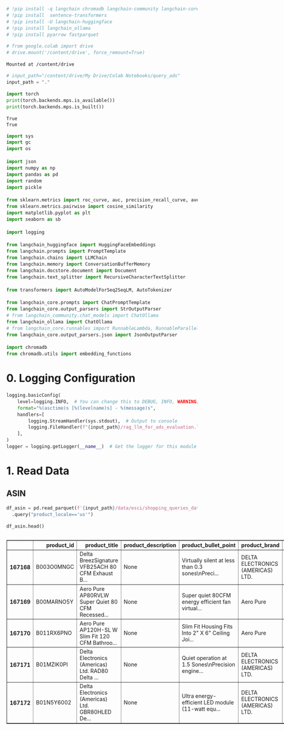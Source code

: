 ```python
# !pip install -q langchain chromadb langchain-community langchain-core
# !pip install  sentence-transformers
# !pip install -U langchain-huggingface
# !pip install langchain_ollama
# !pip install pyarrow fastparquet
```


```python
# from google.colab import drive
# drive.mount('/content/drive', force_remount=True)
```

    Mounted at /content/drive



```python
# input_path="/content/drive/My Drive/Colab Notebooks/query_ads"
input_path = "."
```


```python
import torch
print(torch.backends.mps.is_available())
print(torch.backends.mps.is_built())
```

    True
    True



```python
import sys
import gc
import os

import json
import numpy as np
import pandas as pd
import random
import pickle

from sklearn.metrics import roc_curve, auc, precision_recall_curve, average_precision_score,classification_report
from sklearn.metrics.pairwise import cosine_similarity
import matplotlib.pyplot as plt
import seaborn as sb

import logging

from langchain_huggingface import HuggingFaceEmbeddings
from langchain.prompts import PromptTemplate
from langchain.chains import LLMChain
from langchain.memory import ConversationBufferMemory
from langchain.docstore.document import Document
from langchain.text_splitter import RecursiveCharacterTextSplitter

from transformers import AutoModelForSeq2SeqLM, AutoTokenizer

from langchain_core.prompts import ChatPromptTemplate
from langchain_core.output_parsers import StrOutputParser
# from langchain_community.chat_models import ChatOllama
from langchain_ollama import ChatOllama
# from langchain_core.runnables import RunnableLambda, RunnableParallel, RunnableConfig, RunnablePassthrough
from langchain_core.output_parsers.json import JsonOutputParser

import chromadb
from chromadb.utils import embedding_functions

```

#  0. Logging Configuration


```python
logging.basicConfig(
    level=logging.INFO,  # You can change this to DEBUG, INFO, WARNING, ERROR, CRITICAL
    format="%(asctime)s [%(levelname)s] - %(message)s",
    handlers=[
        logging.StreamHandler(sys.stdout),  # Output to console
        logging.FileHandler(f"{input_path}/rag_llm_for_ads_evaluation.log"),  # Output to file
    ],
)
logger = logging.getLogger(__name__)  # Get the logger for this module

```

# 1. Read Data

## ASIN


```python
df_asin = pd.read_parquet(f'{input_path}/data/esci/shopping_queries_dataset_products.parquet') \
  .query("product_locale=='us'")
```


```python
df_asin.head()
```





  <div id="df-f05c2f00-b1f3-43e7-a4b0-814baef5f45a" class="colab-df-container">
    <div>
<style scoped>
    .dataframe tbody tr th:only-of-type {
        vertical-align: middle;
    }

    .dataframe tbody tr th {
        vertical-align: top;
    }

    .dataframe thead th {
        text-align: right;
    }
</style>
<table border="1" class="dataframe">
  <thead>
    <tr style="text-align: right;">
      <th></th>
      <th>product_id</th>
      <th>product_title</th>
      <th>product_description</th>
      <th>product_bullet_point</th>
      <th>product_brand</th>
      <th>product_color</th>
      <th>product_locale</th>
    </tr>
  </thead>
  <tbody>
    <tr>
      <th>167168</th>
      <td>B003O0MNGC</td>
      <td>Delta BreezSignature VFB25ACH 80 CFM Exhaust B...</td>
      <td>None</td>
      <td>Virtually silent at less than 0.3 sones\nPreci...</td>
      <td>DELTA ELECTRONICS (AMERICAS) LTD.</td>
      <td>White</td>
      <td>us</td>
    </tr>
    <tr>
      <th>167169</th>
      <td>B00MARNO5Y</td>
      <td>Aero Pure AP80RVLW Super Quiet 80 CFM Recessed...</td>
      <td>None</td>
      <td>Super quiet 80CFM energy efficient fan virtual...</td>
      <td>Aero Pure</td>
      <td>White</td>
      <td>us</td>
    </tr>
    <tr>
      <th>167170</th>
      <td>B011RX6PNO</td>
      <td>Aero Pure AP120H-SL W Slim Fit 120 CFM Bathroo...</td>
      <td>None</td>
      <td>Slim Fit Housing Fits Into 2" X 6" Ceiling Joi...</td>
      <td>Aero Pure</td>
      <td>White Finish</td>
      <td>us</td>
    </tr>
    <tr>
      <th>167171</th>
      <td>B01MZIK0PI</td>
      <td>Delta Electronics (Americas) Ltd. RAD80 Delta ...</td>
      <td>None</td>
      <td>Quiet operation at 1.5 Sones\nPrecision engine...</td>
      <td>DELTA ELECTRONICS (AMERICAS) LTD.</td>
      <td>With Heater</td>
      <td>us</td>
    </tr>
    <tr>
      <th>167172</th>
      <td>B01N5Y6002</td>
      <td>Delta Electronics (Americas) Ltd. GBR80HLED De...</td>
      <td>None</td>
      <td>Ultra energy-efficient LED module (11-watt equ...</td>
      <td>DELTA ELECTRONICS (AMERICAS) LTD.</td>
      <td>With LED Light, Dual Speed &amp; Humidity Sensor</td>
      <td>us</td>
    </tr>
  </tbody>
</table>
</div>
    <div class="colab-df-buttons">

  <div class="colab-df-container">
    <button class="colab-df-convert" onclick="convertToInteractive('df-f05c2f00-b1f3-43e7-a4b0-814baef5f45a')"
            title="Convert this dataframe to an interactive table."
            style="display:none;">

  <svg xmlns="http://www.w3.org/2000/svg" height="24px" viewBox="0 -960 960 960">
    <path d="M120-120v-720h720v720H120Zm60-500h600v-160H180v160Zm220 220h160v-160H400v160Zm0 220h160v-160H400v160ZM180-400h160v-160H180v160Zm440 0h160v-160H620v160ZM180-180h160v-160H180v160Zm440 0h160v-160H620v160Z"/>
  </svg>
    </button>

  <style>
    .colab-df-container {
      display:flex;
      gap: 12px;
    }

    .colab-df-convert {
      background-color: #E8F0FE;
      border: none;
      border-radius: 50%;
      cursor: pointer;
      display: none;
      fill: #1967D2;
      height: 32px;
      padding: 0 0 0 0;
      width: 32px;
    }

    .colab-df-convert:hover {
      background-color: #E2EBFA;
      box-shadow: 0px 1px 2px rgba(60, 64, 67, 0.3), 0px 1px 3px 1px rgba(60, 64, 67, 0.15);
      fill: #174EA6;
    }

    .colab-df-buttons div {
      margin-bottom: 4px;
    }

    [theme=dark] .colab-df-convert {
      background-color: #3B4455;
      fill: #D2E3FC;
    }

    [theme=dark] .colab-df-convert:hover {
      background-color: #434B5C;
      box-shadow: 0px 1px 3px 1px rgba(0, 0, 0, 0.15);
      filter: drop-shadow(0px 1px 2px rgba(0, 0, 0, 0.3));
      fill: #FFFFFF;
    }
  </style>

    <script>
      const buttonEl =
        document.querySelector('#df-f05c2f00-b1f3-43e7-a4b0-814baef5f45a button.colab-df-convert');
      buttonEl.style.display =
        google.colab.kernel.accessAllowed ? 'block' : 'none';

      async function convertToInteractive(key) {
        const element = document.querySelector('#df-f05c2f00-b1f3-43e7-a4b0-814baef5f45a');
        const dataTable =
          await google.colab.kernel.invokeFunction('convertToInteractive',
                                                    [key], {});
        if (!dataTable) return;

        const docLinkHtml = 'Like what you see? Visit the ' +
          '<a target="_blank" href=https://colab.research.google.com/notebooks/data_table.ipynb>data table notebook</a>'
          + ' to learn more about interactive tables.';
        element.innerHTML = '';
        dataTable['output_type'] = 'display_data';
        await google.colab.output.renderOutput(dataTable, element);
        const docLink = document.createElement('div');
        docLink.innerHTML = docLinkHtml;
        element.appendChild(docLink);
      }
    </script>
  </div>


    <div id="df-22e03693-a10e-4b36-9d08-2cabec04680c">
      <button class="colab-df-quickchart" onclick="quickchart('df-22e03693-a10e-4b36-9d08-2cabec04680c')"
                title="Suggest charts"
                style="display:none;">

<svg xmlns="http://www.w3.org/2000/svg" height="24px"viewBox="0 0 24 24"
     width="24px">
    <g>
        <path d="M19 3H5c-1.1 0-2 .9-2 2v14c0 1.1.9 2 2 2h14c1.1 0 2-.9 2-2V5c0-1.1-.9-2-2-2zM9 17H7v-7h2v7zm4 0h-2V7h2v10zm4 0h-2v-4h2v4z"/>
    </g>
</svg>
      </button>

<style>
  .colab-df-quickchart {
      --bg-color: #E8F0FE;
      --fill-color: #1967D2;
      --hover-bg-color: #E2EBFA;
      --hover-fill-color: #174EA6;
      --disabled-fill-color: #AAA;
      --disabled-bg-color: #DDD;
  }

  [theme=dark] .colab-df-quickchart {
      --bg-color: #3B4455;
      --fill-color: #D2E3FC;
      --hover-bg-color: #434B5C;
      --hover-fill-color: #FFFFFF;
      --disabled-bg-color: #3B4455;
      --disabled-fill-color: #666;
  }

  .colab-df-quickchart {
    background-color: var(--bg-color);
    border: none;
    border-radius: 50%;
    cursor: pointer;
    display: none;
    fill: var(--fill-color);
    height: 32px;
    padding: 0;
    width: 32px;
  }

  .colab-df-quickchart:hover {
    background-color: var(--hover-bg-color);
    box-shadow: 0 1px 2px rgba(60, 64, 67, 0.3), 0 1px 3px 1px rgba(60, 64, 67, 0.15);
    fill: var(--button-hover-fill-color);
  }

  .colab-df-quickchart-complete:disabled,
  .colab-df-quickchart-complete:disabled:hover {
    background-color: var(--disabled-bg-color);
    fill: var(--disabled-fill-color);
    box-shadow: none;
  }

  .colab-df-spinner {
    border: 2px solid var(--fill-color);
    border-color: transparent;
    border-bottom-color: var(--fill-color);
    animation:
      spin 1s steps(1) infinite;
  }

  @keyframes spin {
    0% {
      border-color: transparent;
      border-bottom-color: var(--fill-color);
      border-left-color: var(--fill-color);
    }
    20% {
      border-color: transparent;
      border-left-color: var(--fill-color);
      border-top-color: var(--fill-color);
    }
    30% {
      border-color: transparent;
      border-left-color: var(--fill-color);
      border-top-color: var(--fill-color);
      border-right-color: var(--fill-color);
    }
    40% {
      border-color: transparent;
      border-right-color: var(--fill-color);
      border-top-color: var(--fill-color);
    }
    60% {
      border-color: transparent;
      border-right-color: var(--fill-color);
    }
    80% {
      border-color: transparent;
      border-right-color: var(--fill-color);
      border-bottom-color: var(--fill-color);
    }
    90% {
      border-color: transparent;
      border-bottom-color: var(--fill-color);
    }
  }
</style>

      <script>
        async function quickchart(key) {
          const quickchartButtonEl =
            document.querySelector('#' + key + ' button');
          quickchartButtonEl.disabled = true;  // To prevent multiple clicks.
          quickchartButtonEl.classList.add('colab-df-spinner');
          try {
            const charts = await google.colab.kernel.invokeFunction(
                'suggestCharts', [key], {});
          } catch (error) {
            console.error('Error during call to suggestCharts:', error);
          }
          quickchartButtonEl.classList.remove('colab-df-spinner');
          quickchartButtonEl.classList.add('colab-df-quickchart-complete');
        }
        (() => {
          let quickchartButtonEl =
            document.querySelector('#df-22e03693-a10e-4b36-9d08-2cabec04680c button');
          quickchartButtonEl.style.display =
            google.colab.kernel.accessAllowed ? 'block' : 'none';
        })();
      </script>
    </div>

    </div>
  </div>





```python
df_asin[df_asin["product_id"].isin(["B07DV947QN", 'B07G5XJBS9'])]
```




<div>
<style scoped>
    .dataframe tbody tr th:only-of-type {
        vertical-align: middle;
    }

    .dataframe tbody tr th {
        vertical-align: top;
    }

    .dataframe thead th {
        text-align: right;
    }
</style>
<table border="1" class="dataframe">
  <thead>
    <tr style="text-align: right;">
      <th></th>
      <th>product_id</th>
      <th>product_title</th>
      <th>product_description</th>
      <th>product_bullet_point</th>
      <th>product_brand</th>
      <th>product_color</th>
      <th>product_locale</th>
    </tr>
  </thead>
  <tbody>
    <tr>
      <th>227891</th>
      <td>B07DV947QN</td>
      <td>Boys Mens Baseball Cross Pendant Necklace 18K ...</td>
      <td>The necklace is a great gift for adults and ch...</td>
      <td>Perfect Gift for Birthday, Parties, Anniversar...</td>
      <td>Wikavanli</td>
      <td>A-Black</td>
      <td>us</td>
    </tr>
    <tr>
      <th>227895</th>
      <td>B07G5XJBS9</td>
      <td>Baseball Necklace ,Men Sports Youth Baseball N...</td>
      <td>⚾✞The cross necklace is suitable for men and m...</td>
      <td>⚾✞【HIGH QUALITY and Unique Design 】The silver ...</td>
      <td>SKQIR</td>
      <td>Silver 20''</td>
      <td>us</td>
    </tr>
  </tbody>
</table>
</div>




```python
df_asin.shape
```




    (1215854, 7)



## Query ASIN Pair


```python
df_query_asin = pd.read_parquet(f'{input_path}/data/esci/shopping_queries_dataset_examples.parquet') \
  .query("product_locale=='us'")\
  .merge(df_asin[["product_id"]], on="product_id", how="inner")
```


```python
df_query_asin.query("product_id=='B01N5Y6002'")
```





  <div id="df-8e6b1dc1-0074-447d-94b6-ae7906344520" class="colab-df-container">
    <div>
<style scoped>
    .dataframe tbody tr th:only-of-type {
        vertical-align: middle;
    }

    .dataframe tbody tr th {
        vertical-align: top;
    }

    .dataframe thead th {
        text-align: right;
    }
</style>
<table border="1" class="dataframe">
  <thead>
    <tr style="text-align: right;">
      <th></th>
      <th>example_id</th>
      <th>query</th>
      <th>query_id</th>
      <th>product_id</th>
      <th>product_locale</th>
      <th>esci_label</th>
      <th>small_version</th>
      <th>large_version</th>
      <th>split</th>
    </tr>
  </thead>
  <tbody>
    <tr>
      <th>15</th>
      <td>15</td>
      <td>revent 80 cfm</td>
      <td>0</td>
      <td>B01N5Y6002</td>
      <td>us</td>
      <td>E</td>
      <td>0</td>
      <td>1</td>
      <td>train</td>
    </tr>
  </tbody>
</table>
</div>
    <div class="colab-df-buttons">

  <div class="colab-df-container">
    <button class="colab-df-convert" onclick="convertToInteractive('df-8e6b1dc1-0074-447d-94b6-ae7906344520')"
            title="Convert this dataframe to an interactive table."
            style="display:none;">

  <svg xmlns="http://www.w3.org/2000/svg" height="24px" viewBox="0 -960 960 960">
    <path d="M120-120v-720h720v720H120Zm60-500h600v-160H180v160Zm220 220h160v-160H400v160Zm0 220h160v-160H400v160ZM180-400h160v-160H180v160Zm440 0h160v-160H620v160ZM180-180h160v-160H180v160Zm440 0h160v-160H620v160Z"/>
  </svg>
    </button>

  <style>
    .colab-df-container {
      display:flex;
      gap: 12px;
    }

    .colab-df-convert {
      background-color: #E8F0FE;
      border: none;
      border-radius: 50%;
      cursor: pointer;
      display: none;
      fill: #1967D2;
      height: 32px;
      padding: 0 0 0 0;
      width: 32px;
    }

    .colab-df-convert:hover {
      background-color: #E2EBFA;
      box-shadow: 0px 1px 2px rgba(60, 64, 67, 0.3), 0px 1px 3px 1px rgba(60, 64, 67, 0.15);
      fill: #174EA6;
    }

    .colab-df-buttons div {
      margin-bottom: 4px;
    }

    [theme=dark] .colab-df-convert {
      background-color: #3B4455;
      fill: #D2E3FC;
    }

    [theme=dark] .colab-df-convert:hover {
      background-color: #434B5C;
      box-shadow: 0px 1px 3px 1px rgba(0, 0, 0, 0.15);
      filter: drop-shadow(0px 1px 2px rgba(0, 0, 0, 0.3));
      fill: #FFFFFF;
    }
  </style>

    <script>
      const buttonEl =
        document.querySelector('#df-8e6b1dc1-0074-447d-94b6-ae7906344520 button.colab-df-convert');
      buttonEl.style.display =
        google.colab.kernel.accessAllowed ? 'block' : 'none';

      async function convertToInteractive(key) {
        const element = document.querySelector('#df-8e6b1dc1-0074-447d-94b6-ae7906344520');
        const dataTable =
          await google.colab.kernel.invokeFunction('convertToInteractive',
                                                    [key], {});
        if (!dataTable) return;

        const docLinkHtml = 'Like what you see? Visit the ' +
          '<a target="_blank" href=https://colab.research.google.com/notebooks/data_table.ipynb>data table notebook</a>'
          + ' to learn more about interactive tables.';
        element.innerHTML = '';
        dataTable['output_type'] = 'display_data';
        await google.colab.output.renderOutput(dataTable, element);
        const docLink = document.createElement('div');
        docLink.innerHTML = docLinkHtml;
        element.appendChild(docLink);
      }
    </script>
  </div>


    </div>
  </div>





```python
df_query_asin = df_query_asin.sort_values("query")
df_query_asin.head(50)
```





  <div id="df-add6c0ea-7e40-4da0-afd2-23553cebc0b7" class="colab-df-container">
    <div>
<style scoped>
    .dataframe tbody tr th:only-of-type {
        vertical-align: middle;
    }

    .dataframe tbody tr th {
        vertical-align: top;
    }

    .dataframe thead th {
        text-align: right;
    }
</style>
<table border="1" class="dataframe">
  <thead>
    <tr style="text-align: right;">
      <th></th>
      <th>example_id</th>
      <th>query</th>
      <th>query_id</th>
      <th>product_id</th>
      <th>product_locale</th>
      <th>esci_label</th>
      <th>small_version</th>
      <th>large_version</th>
      <th>split</th>
    </tr>
  </thead>
  <tbody>
    <tr>
      <th>0</th>
      <td>0</td>
      <td>revent 80 cfm</td>
      <td>0</td>
      <td>B000MOO21W</td>
      <td>us</td>
      <td>I</td>
      <td>0</td>
      <td>1</td>
      <td>train</td>
    </tr>
    <tr>
      <th>15</th>
      <td>15</td>
      <td>revent 80 cfm</td>
      <td>0</td>
      <td>B01N5Y6002</td>
      <td>us</td>
      <td>E</td>
      <td>0</td>
      <td>1</td>
      <td>train</td>
    </tr>
    <tr>
      <th>14</th>
      <td>14</td>
      <td>revent 80 cfm</td>
      <td>0</td>
      <td>B001E6DMKY</td>
      <td>us</td>
      <td>E</td>
      <td>0</td>
      <td>1</td>
      <td>train</td>
    </tr>
    <tr>
      <th>13</th>
      <td>13</td>
      <td>revent 80 cfm</td>
      <td>0</td>
      <td>B003O0MNGC</td>
      <td>us</td>
      <td>E</td>
      <td>0</td>
      <td>1</td>
      <td>train</td>
    </tr>
    <tr>
      <th>12</th>
      <td>12</td>
      <td>revent 80 cfm</td>
      <td>0</td>
      <td>B00MARNO5Y</td>
      <td>us</td>
      <td>E</td>
      <td>0</td>
      <td>1</td>
      <td>train</td>
    </tr>
    <tr>
      <th>10</th>
      <td>10</td>
      <td>revent 80 cfm</td>
      <td>0</td>
      <td>B011RX6PNO</td>
      <td>us</td>
      <td>I</td>
      <td>0</td>
      <td>1</td>
      <td>train</td>
    </tr>
    <tr>
      <th>9</th>
      <td>9</td>
      <td>revent 80 cfm</td>
      <td>0</td>
      <td>B01MZIK0PI</td>
      <td>us</td>
      <td>E</td>
      <td>0</td>
      <td>1</td>
      <td>train</td>
    </tr>
    <tr>
      <th>8</th>
      <td>8</td>
      <td>revent 80 cfm</td>
      <td>0</td>
      <td>B07JY1PQNT</td>
      <td>us</td>
      <td>E</td>
      <td>0</td>
      <td>1</td>
      <td>train</td>
    </tr>
    <tr>
      <th>11</th>
      <td>11</td>
      <td>revent 80 cfm</td>
      <td>0</td>
      <td>B00XBZFWWM</td>
      <td>us</td>
      <td>E</td>
      <td>0</td>
      <td>1</td>
      <td>train</td>
    </tr>
    <tr>
      <th>6</th>
      <td>6</td>
      <td>revent 80 cfm</td>
      <td>0</td>
      <td>B075ZBF9HG</td>
      <td>us</td>
      <td>E</td>
      <td>0</td>
      <td>1</td>
      <td>train</td>
    </tr>
    <tr>
      <th>5</th>
      <td>5</td>
      <td>revent 80 cfm</td>
      <td>0</td>
      <td>B076Q7V5WX</td>
      <td>us</td>
      <td>E</td>
      <td>0</td>
      <td>1</td>
      <td>train</td>
    </tr>
    <tr>
      <th>4</th>
      <td>4</td>
      <td>revent 80 cfm</td>
      <td>0</td>
      <td>B07QJ7WYFQ</td>
      <td>us</td>
      <td>E</td>
      <td>0</td>
      <td>1</td>
      <td>train</td>
    </tr>
    <tr>
      <th>3</th>
      <td>3</td>
      <td>revent 80 cfm</td>
      <td>0</td>
      <td>B07RH6Z8KW</td>
      <td>us</td>
      <td>E</td>
      <td>0</td>
      <td>1</td>
      <td>train</td>
    </tr>
    <tr>
      <th>2</th>
      <td>2</td>
      <td>revent 80 cfm</td>
      <td>0</td>
      <td>B07WDM7MQQ</td>
      <td>us</td>
      <td>E</td>
      <td>0</td>
      <td>1</td>
      <td>train</td>
    </tr>
    <tr>
      <th>1</th>
      <td>1</td>
      <td>revent 80 cfm</td>
      <td>0</td>
      <td>B07X3Y6B1V</td>
      <td>us</td>
      <td>E</td>
      <td>0</td>
      <td>1</td>
      <td>train</td>
    </tr>
    <tr>
      <th>7</th>
      <td>7</td>
      <td>revent 80 cfm</td>
      <td>0</td>
      <td>B06W2LB17J</td>
      <td>us</td>
      <td>E</td>
      <td>0</td>
      <td>1</td>
      <td>train</td>
    </tr>
    <tr>
      <th>26</th>
      <td>26</td>
      <td>!awnmower tires without rims</td>
      <td>1</td>
      <td>B0089RNSNM</td>
      <td>us</td>
      <td>E</td>
      <td>1</td>
      <td>1</td>
      <td>train</td>
    </tr>
    <tr>
      <th>31</th>
      <td>31</td>
      <td>!awnmower tires without rims</td>
      <td>1</td>
      <td>B01H3KC5U2</td>
      <td>us</td>
      <td>I</td>
      <td>1</td>
      <td>1</td>
      <td>train</td>
    </tr>
    <tr>
      <th>30</th>
      <td>30</td>
      <td>!awnmower tires without rims</td>
      <td>1</td>
      <td>B00004RA3F</td>
      <td>us</td>
      <td>I</td>
      <td>1</td>
      <td>1</td>
      <td>train</td>
    </tr>
    <tr>
      <th>29</th>
      <td>29</td>
      <td>!awnmower tires without rims</td>
      <td>1</td>
      <td>B0018TWDOI</td>
      <td>us</td>
      <td>E</td>
      <td>1</td>
      <td>1</td>
      <td>train</td>
    </tr>
    <tr>
      <th>28</th>
      <td>28</td>
      <td>!awnmower tires without rims</td>
      <td>1</td>
      <td>B005O5Y3QI</td>
      <td>us</td>
      <td>E</td>
      <td>1</td>
      <td>1</td>
      <td>train</td>
    </tr>
    <tr>
      <th>27</th>
      <td>27</td>
      <td>!awnmower tires without rims</td>
      <td>1</td>
      <td>B0089RA0HY</td>
      <td>us</td>
      <td>S</td>
      <td>1</td>
      <td>1</td>
      <td>train</td>
    </tr>
    <tr>
      <th>24</th>
      <td>24</td>
      <td>!awnmower tires without rims</td>
      <td>1</td>
      <td>B01DBGLLUC</td>
      <td>us</td>
      <td>S</td>
      <td>1</td>
      <td>1</td>
      <td>train</td>
    </tr>
    <tr>
      <th>25</th>
      <td>25</td>
      <td>!awnmower tires without rims</td>
      <td>1</td>
      <td>B00N16T5D8</td>
      <td>us</td>
      <td>I</td>
      <td>1</td>
      <td>1</td>
      <td>train</td>
    </tr>
    <tr>
      <th>22</th>
      <td>22</td>
      <td>!awnmower tires without rims</td>
      <td>1</td>
      <td>B01M3SJ699</td>
      <td>us</td>
      <td>C</td>
      <td>1</td>
      <td>1</td>
      <td>train</td>
    </tr>
    <tr>
      <th>21</th>
      <td>21</td>
      <td>!awnmower tires without rims</td>
      <td>1</td>
      <td>B077QMNXTS</td>
      <td>us</td>
      <td>E</td>
      <td>1</td>
      <td>1</td>
      <td>train</td>
    </tr>
    <tr>
      <th>20</th>
      <td>20</td>
      <td>!awnmower tires without rims</td>
      <td>1</td>
      <td>B07C1WZG12</td>
      <td>us</td>
      <td>E</td>
      <td>1</td>
      <td>1</td>
      <td>train</td>
    </tr>
    <tr>
      <th>19</th>
      <td>19</td>
      <td>!awnmower tires without rims</td>
      <td>1</td>
      <td>B07P4CF3DP</td>
      <td>us</td>
      <td>S</td>
      <td>1</td>
      <td>1</td>
      <td>train</td>
    </tr>
    <tr>
      <th>18</th>
      <td>18</td>
      <td>!awnmower tires without rims</td>
      <td>1</td>
      <td>B082K7V2GZ</td>
      <td>us</td>
      <td>I</td>
      <td>1</td>
      <td>1</td>
      <td>train</td>
    </tr>
    <tr>
      <th>17</th>
      <td>17</td>
      <td>!awnmower tires without rims</td>
      <td>1</td>
      <td>B08L3B9B9P</td>
      <td>us</td>
      <td>E</td>
      <td>1</td>
      <td>1</td>
      <td>train</td>
    </tr>
    <tr>
      <th>16</th>
      <td>16</td>
      <td>!awnmower tires without rims</td>
      <td>1</td>
      <td>B075SCHMPY</td>
      <td>us</td>
      <td>I</td>
      <td>1</td>
      <td>1</td>
      <td>train</td>
    </tr>
    <tr>
      <th>23</th>
      <td>23</td>
      <td>!awnmower tires without rims</td>
      <td>1</td>
      <td>B06XX6BM2R</td>
      <td>us</td>
      <td>E</td>
      <td>1</td>
      <td>1</td>
      <td>train</td>
    </tr>
    <tr>
      <th>53</th>
      <td>53</td>
      <td>!qscreen fence without holes</td>
      <td>2</td>
      <td>B077Z8Z8D8</td>
      <td>us</td>
      <td>E</td>
      <td>1</td>
      <td>1</td>
      <td>test</td>
    </tr>
    <tr>
      <th>54</th>
      <td>54</td>
      <td>!qscreen fence without holes</td>
      <td>2</td>
      <td>B000HMCA7W</td>
      <td>us</td>
      <td>I</td>
      <td>1</td>
      <td>1</td>
      <td>test</td>
    </tr>
    <tr>
      <th>55</th>
      <td>55</td>
      <td>!qscreen fence without holes</td>
      <td>2</td>
      <td>B0019Y6TTC</td>
      <td>us</td>
      <td>E</td>
      <td>1</td>
      <td>1</td>
      <td>test</td>
    </tr>
    <tr>
      <th>56</th>
      <td>56</td>
      <td>!qscreen fence without holes</td>
      <td>2</td>
      <td>B001OJXVKW</td>
      <td>us</td>
      <td>E</td>
      <td>1</td>
      <td>1</td>
      <td>test</td>
    </tr>
    <tr>
      <th>57</th>
      <td>57</td>
      <td>!qscreen fence without holes</td>
      <td>2</td>
      <td>B0030E1WLE</td>
      <td>us</td>
      <td>I</td>
      <td>1</td>
      <td>1</td>
      <td>test</td>
    </tr>
    <tr>
      <th>58</th>
      <td>58</td>
      <td>!qscreen fence without holes</td>
      <td>2</td>
      <td>B003VNKLIY</td>
      <td>us</td>
      <td>I</td>
      <td>1</td>
      <td>1</td>
      <td>test</td>
    </tr>
    <tr>
      <th>59</th>
      <td>59</td>
      <td>!qscreen fence without holes</td>
      <td>2</td>
      <td>B0079GH86C</td>
      <td>us</td>
      <td>I</td>
      <td>1</td>
      <td>1</td>
      <td>test</td>
    </tr>
    <tr>
      <th>60</th>
      <td>60</td>
      <td>!qscreen fence without holes</td>
      <td>2</td>
      <td>B00JNTYX3Y</td>
      <td>us</td>
      <td>I</td>
      <td>1</td>
      <td>1</td>
      <td>test</td>
    </tr>
    <tr>
      <th>64</th>
      <td>64</td>
      <td>!qscreen fence without holes</td>
      <td>2</td>
      <td>B01ESSA9VO</td>
      <td>us</td>
      <td>I</td>
      <td>1</td>
      <td>1</td>
      <td>test</td>
    </tr>
    <tr>
      <th>62</th>
      <td>62</td>
      <td>!qscreen fence without holes</td>
      <td>2</td>
      <td>B018JYCD80</td>
      <td>us</td>
      <td>E</td>
      <td>1</td>
      <td>1</td>
      <td>test</td>
    </tr>
    <tr>
      <th>63</th>
      <td>63</td>
      <td>!qscreen fence without holes</td>
      <td>2</td>
      <td>B018JYCD9Y</td>
      <td>us</td>
      <td>S</td>
      <td>1</td>
      <td>1</td>
      <td>test</td>
    </tr>
    <tr>
      <th>65</th>
      <td>65</td>
      <td>!qscreen fence without holes</td>
      <td>2</td>
      <td>B01JLK7L56</td>
      <td>us</td>
      <td>I</td>
      <td>1</td>
      <td>1</td>
      <td>test</td>
    </tr>
    <tr>
      <th>66</th>
      <td>66</td>
      <td>!qscreen fence without holes</td>
      <td>2</td>
      <td>B01N4AMZ8Y</td>
      <td>us</td>
      <td>S</td>
      <td>1</td>
      <td>1</td>
      <td>test</td>
    </tr>
    <tr>
      <th>67</th>
      <td>67</td>
      <td>!qscreen fence without holes</td>
      <td>2</td>
      <td>B06XTWZ857</td>
      <td>us</td>
      <td>I</td>
      <td>1</td>
      <td>1</td>
      <td>test</td>
    </tr>
    <tr>
      <th>68</th>
      <td>68</td>
      <td>!qscreen fence without holes</td>
      <td>2</td>
      <td>B071HW515B</td>
      <td>us</td>
      <td>I</td>
      <td>1</td>
      <td>1</td>
      <td>test</td>
    </tr>
    <tr>
      <th>69</th>
      <td>69</td>
      <td>!qscreen fence without holes</td>
      <td>2</td>
      <td>B018JYCBWI</td>
      <td>us</td>
      <td>I</td>
      <td>1</td>
      <td>1</td>
      <td>test</td>
    </tr>
    <tr>
      <th>52</th>
      <td>52</td>
      <td>!qscreen fence without holes</td>
      <td>2</td>
      <td>B072M34RQC</td>
      <td>us</td>
      <td>I</td>
      <td>1</td>
      <td>1</td>
      <td>test</td>
    </tr>
    <tr>
      <th>61</th>
      <td>61</td>
      <td>!qscreen fence without holes</td>
      <td>2</td>
      <td>B0079GH6J6</td>
      <td>us</td>
      <td>C</td>
      <td>1</td>
      <td>1</td>
      <td>test</td>
    </tr>
  </tbody>
</table>
</div>
    <div class="colab-df-buttons">

  <div class="colab-df-container">
    <button class="colab-df-convert" onclick="convertToInteractive('df-add6c0ea-7e40-4da0-afd2-23553cebc0b7')"
            title="Convert this dataframe to an interactive table."
            style="display:none;">

  <svg xmlns="http://www.w3.org/2000/svg" height="24px" viewBox="0 -960 960 960">
    <path d="M120-120v-720h720v720H120Zm60-500h600v-160H180v160Zm220 220h160v-160H400v160Zm0 220h160v-160H400v160ZM180-400h160v-160H180v160Zm440 0h160v-160H620v160ZM180-180h160v-160H180v160Zm440 0h160v-160H620v160Z"/>
  </svg>
    </button>

  <style>
    .colab-df-container {
      display:flex;
      gap: 12px;
    }

    .colab-df-convert {
      background-color: #E8F0FE;
      border: none;
      border-radius: 50%;
      cursor: pointer;
      display: none;
      fill: #1967D2;
      height: 32px;
      padding: 0 0 0 0;
      width: 32px;
    }

    .colab-df-convert:hover {
      background-color: #E2EBFA;
      box-shadow: 0px 1px 2px rgba(60, 64, 67, 0.3), 0px 1px 3px 1px rgba(60, 64, 67, 0.15);
      fill: #174EA6;
    }

    .colab-df-buttons div {
      margin-bottom: 4px;
    }

    [theme=dark] .colab-df-convert {
      background-color: #3B4455;
      fill: #D2E3FC;
    }

    [theme=dark] .colab-df-convert:hover {
      background-color: #434B5C;
      box-shadow: 0px 1px 3px 1px rgba(0, 0, 0, 0.15);
      filter: drop-shadow(0px 1px 2px rgba(0, 0, 0, 0.3));
      fill: #FFFFFF;
    }
  </style>

    <script>
      const buttonEl =
        document.querySelector('#df-add6c0ea-7e40-4da0-afd2-23553cebc0b7 button.colab-df-convert');
      buttonEl.style.display =
        google.colab.kernel.accessAllowed ? 'block' : 'none';

      async function convertToInteractive(key) {
        const element = document.querySelector('#df-add6c0ea-7e40-4da0-afd2-23553cebc0b7');
        const dataTable =
          await google.colab.kernel.invokeFunction('convertToInteractive',
                                                    [key], {});
        if (!dataTable) return;

        const docLinkHtml = 'Like what you see? Visit the ' +
          '<a target="_blank" href=https://colab.research.google.com/notebooks/data_table.ipynb>data table notebook</a>'
          + ' to learn more about interactive tables.';
        element.innerHTML = '';
        dataTable['output_type'] = 'display_data';
        await google.colab.output.renderOutput(dataTable, element);
        const docLink = document.createElement('div');
        docLink.innerHTML = docLinkHtml;
        element.appendChild(docLink);
      }
    </script>
  </div>


    <div id="df-d8f0efc0-b6e3-4a2f-a933-65b6a06a8495">
      <button class="colab-df-quickchart" onclick="quickchart('df-d8f0efc0-b6e3-4a2f-a933-65b6a06a8495')"
                title="Suggest charts"
                style="display:none;">

<svg xmlns="http://www.w3.org/2000/svg" height="24px"viewBox="0 0 24 24"
     width="24px">
    <g>
        <path d="M19 3H5c-1.1 0-2 .9-2 2v14c0 1.1.9 2 2 2h14c1.1 0 2-.9 2-2V5c0-1.1-.9-2-2-2zM9 17H7v-7h2v7zm4 0h-2V7h2v10zm4 0h-2v-4h2v4z"/>
    </g>
</svg>
      </button>

<style>
  .colab-df-quickchart {
      --bg-color: #E8F0FE;
      --fill-color: #1967D2;
      --hover-bg-color: #E2EBFA;
      --hover-fill-color: #174EA6;
      --disabled-fill-color: #AAA;
      --disabled-bg-color: #DDD;
  }

  [theme=dark] .colab-df-quickchart {
      --bg-color: #3B4455;
      --fill-color: #D2E3FC;
      --hover-bg-color: #434B5C;
      --hover-fill-color: #FFFFFF;
      --disabled-bg-color: #3B4455;
      --disabled-fill-color: #666;
  }

  .colab-df-quickchart {
    background-color: var(--bg-color);
    border: none;
    border-radius: 50%;
    cursor: pointer;
    display: none;
    fill: var(--fill-color);
    height: 32px;
    padding: 0;
    width: 32px;
  }

  .colab-df-quickchart:hover {
    background-color: var(--hover-bg-color);
    box-shadow: 0 1px 2px rgba(60, 64, 67, 0.3), 0 1px 3px 1px rgba(60, 64, 67, 0.15);
    fill: var(--button-hover-fill-color);
  }

  .colab-df-quickchart-complete:disabled,
  .colab-df-quickchart-complete:disabled:hover {
    background-color: var(--disabled-bg-color);
    fill: var(--disabled-fill-color);
    box-shadow: none;
  }

  .colab-df-spinner {
    border: 2px solid var(--fill-color);
    border-color: transparent;
    border-bottom-color: var(--fill-color);
    animation:
      spin 1s steps(1) infinite;
  }

  @keyframes spin {
    0% {
      border-color: transparent;
      border-bottom-color: var(--fill-color);
      border-left-color: var(--fill-color);
    }
    20% {
      border-color: transparent;
      border-left-color: var(--fill-color);
      border-top-color: var(--fill-color);
    }
    30% {
      border-color: transparent;
      border-left-color: var(--fill-color);
      border-top-color: var(--fill-color);
      border-right-color: var(--fill-color);
    }
    40% {
      border-color: transparent;
      border-right-color: var(--fill-color);
      border-top-color: var(--fill-color);
    }
    60% {
      border-color: transparent;
      border-right-color: var(--fill-color);
    }
    80% {
      border-color: transparent;
      border-right-color: var(--fill-color);
      border-bottom-color: var(--fill-color);
    }
    90% {
      border-color: transparent;
      border-bottom-color: var(--fill-color);
    }
  }
</style>

      <script>
        async function quickchart(key) {
          const quickchartButtonEl =
            document.querySelector('#' + key + ' button');
          quickchartButtonEl.disabled = true;  // To prevent multiple clicks.
          quickchartButtonEl.classList.add('colab-df-spinner');
          try {
            const charts = await google.colab.kernel.invokeFunction(
                'suggestCharts', [key], {});
          } catch (error) {
            console.error('Error during call to suggestCharts:', error);
          }
          quickchartButtonEl.classList.remove('colab-df-spinner');
          quickchartButtonEl.classList.add('colab-df-quickchart-complete');
        }
        (() => {
          let quickchartButtonEl =
            document.querySelector('#df-d8f0efc0-b6e3-4a2f-a933-65b6a06a8495 button');
          quickchartButtonEl.style.display =
            google.colab.kernel.accessAllowed ? 'block' : 'none';
        })();
      </script>
    </div>

    </div>
  </div>





```python
df_query_asin.query("query=='#this is not a truck decals'")
```




<div>
<style scoped>
    .dataframe tbody tr th:only-of-type {
        vertical-align: middle;
    }

    .dataframe tbody tr th {
        vertical-align: top;
    }

    .dataframe thead th {
        text-align: right;
    }
</style>
<table border="1" class="dataframe">
  <thead>
    <tr style="text-align: right;">
      <th></th>
      <th>example_id</th>
      <th>query</th>
      <th>query_id</th>
      <th>product_id</th>
      <th>product_locale</th>
      <th>esci_label</th>
      <th>small_version</th>
      <th>large_version</th>
      <th>split</th>
    </tr>
  </thead>
  <tbody>
    <tr>
      <th>1610</th>
      <td>1729</td>
      <td>#this is not a truck decals</td>
      <td>55</td>
      <td>B07RTNBV6D</td>
      <td>us</td>
      <td>S</td>
      <td>1</td>
      <td>1</td>
      <td>train</td>
    </tr>
    <tr>
      <th>1611</th>
      <td>1730</td>
      <td>#this is not a truck decals</td>
      <td>55</td>
      <td>B07TTTLXV2</td>
      <td>us</td>
      <td>I</td>
      <td>1</td>
      <td>1</td>
      <td>train</td>
    </tr>
    <tr>
      <th>1612</th>
      <td>1731</td>
      <td>#this is not a truck decals</td>
      <td>55</td>
      <td>B07ZWH5QG5</td>
      <td>us</td>
      <td>E</td>
      <td>1</td>
      <td>1</td>
      <td>train</td>
    </tr>
    <tr>
      <th>1613</th>
      <td>1732</td>
      <td>#this is not a truck decals</td>
      <td>55</td>
      <td>B08128BBS3</td>
      <td>us</td>
      <td>I</td>
      <td>1</td>
      <td>1</td>
      <td>train</td>
    </tr>
    <tr>
      <th>1614</th>
      <td>1733</td>
      <td>#this is not a truck decals</td>
      <td>55</td>
      <td>B084GZB83V</td>
      <td>us</td>
      <td>S</td>
      <td>1</td>
      <td>1</td>
      <td>train</td>
    </tr>
    <tr>
      <th>1615</th>
      <td>1734</td>
      <td>#this is not a truck decals</td>
      <td>55</td>
      <td>B08ZSY5TJM</td>
      <td>us</td>
      <td>I</td>
      <td>1</td>
      <td>1</td>
      <td>train</td>
    </tr>
    <tr>
      <th>1616</th>
      <td>1735</td>
      <td>#this is not a truck decals</td>
      <td>55</td>
      <td>B084ZD9HX6</td>
      <td>us</td>
      <td>S</td>
      <td>1</td>
      <td>1</td>
      <td>train</td>
    </tr>
    <tr>
      <th>1617</th>
      <td>1736</td>
      <td>#this is not a truck decals</td>
      <td>55</td>
      <td>B08BNPT9XG</td>
      <td>us</td>
      <td>S</td>
      <td>1</td>
      <td>1</td>
      <td>train</td>
    </tr>
    <tr>
      <th>1618</th>
      <td>1737</td>
      <td>#this is not a truck decals</td>
      <td>55</td>
      <td>B08PQ6ZQCG</td>
      <td>us</td>
      <td>I</td>
      <td>1</td>
      <td>1</td>
      <td>train</td>
    </tr>
    <tr>
      <th>1619</th>
      <td>1738</td>
      <td>#this is not a truck decals</td>
      <td>55</td>
      <td>B08M3H3MCR</td>
      <td>us</td>
      <td>S</td>
      <td>1</td>
      <td>1</td>
      <td>train</td>
    </tr>
    <tr>
      <th>1620</th>
      <td>1739</td>
      <td>#this is not a truck decals</td>
      <td>55</td>
      <td>B08N6JL9Q4</td>
      <td>us</td>
      <td>S</td>
      <td>1</td>
      <td>1</td>
      <td>train</td>
    </tr>
    <tr>
      <th>1621</th>
      <td>1740</td>
      <td>#this is not a truck decals</td>
      <td>55</td>
      <td>B07QPSMS91</td>
      <td>us</td>
      <td>E</td>
      <td>1</td>
      <td>1</td>
      <td>train</td>
    </tr>
    <tr>
      <th>1622</th>
      <td>1741</td>
      <td>#this is not a truck decals</td>
      <td>55</td>
      <td>B08QJRKGQ1</td>
      <td>us</td>
      <td>I</td>
      <td>1</td>
      <td>1</td>
      <td>train</td>
    </tr>
    <tr>
      <th>1623</th>
      <td>1742</td>
      <td>#this is not a truck decals</td>
      <td>55</td>
      <td>B08W5FDHMC</td>
      <td>us</td>
      <td>E</td>
      <td>1</td>
      <td>1</td>
      <td>train</td>
    </tr>
    <tr>
      <th>1624</th>
      <td>1743</td>
      <td>#this is not a truck decals</td>
      <td>55</td>
      <td>B08XPTZH21</td>
      <td>us</td>
      <td>I</td>
      <td>1</td>
      <td>1</td>
      <td>train</td>
    </tr>
    <tr>
      <th>1625</th>
      <td>1744</td>
      <td>#this is not a truck decals</td>
      <td>55</td>
      <td>B08XYKV1S6</td>
      <td>us</td>
      <td>I</td>
      <td>1</td>
      <td>1</td>
      <td>train</td>
    </tr>
    <tr>
      <th>1626</th>
      <td>1745</td>
      <td>#this is not a truck decals</td>
      <td>55</td>
      <td>B08ZSY37XW</td>
      <td>us</td>
      <td>I</td>
      <td>1</td>
      <td>1</td>
      <td>train</td>
    </tr>
    <tr>
      <th>1627</th>
      <td>1746</td>
      <td>#this is not a truck decals</td>
      <td>55</td>
      <td>B08BNQC5CJ</td>
      <td>us</td>
      <td>S</td>
      <td>1</td>
      <td>1</td>
      <td>train</td>
    </tr>
    <tr>
      <th>1628</th>
      <td>1747</td>
      <td>#this is not a truck decals</td>
      <td>55</td>
      <td>B07NZZSTJG</td>
      <td>us</td>
      <td>C</td>
      <td>1</td>
      <td>1</td>
      <td>train</td>
    </tr>
    <tr>
      <th>1629</th>
      <td>1748</td>
      <td>#this is not a truck decals</td>
      <td>55</td>
      <td>B01LXCNIYI</td>
      <td>us</td>
      <td>S</td>
      <td>1</td>
      <td>1</td>
      <td>train</td>
    </tr>
    <tr>
      <th>1630</th>
      <td>1749</td>
      <td>#this is not a truck decals</td>
      <td>55</td>
      <td>B07HNN9LTG</td>
      <td>us</td>
      <td>S</td>
      <td>1</td>
      <td>1</td>
      <td>train</td>
    </tr>
    <tr>
      <th>1631</th>
      <td>1750</td>
      <td>#this is not a truck decals</td>
      <td>55</td>
      <td>B07NDLGSXZ</td>
      <td>us</td>
      <td>S</td>
      <td>1</td>
      <td>1</td>
      <td>train</td>
    </tr>
    <tr>
      <th>1632</th>
      <td>1751</td>
      <td>#this is not a truck decals</td>
      <td>55</td>
      <td>B00AR9G6XO</td>
      <td>us</td>
      <td>I</td>
      <td>1</td>
      <td>1</td>
      <td>train</td>
    </tr>
    <tr>
      <th>1633</th>
      <td>1752</td>
      <td>#this is not a truck decals</td>
      <td>55</td>
      <td>B00CDVPEAA</td>
      <td>us</td>
      <td>E</td>
      <td>1</td>
      <td>1</td>
      <td>train</td>
    </tr>
    <tr>
      <th>1634</th>
      <td>1753</td>
      <td>#this is not a truck decals</td>
      <td>55</td>
      <td>B00J81CZC8</td>
      <td>us</td>
      <td>I</td>
      <td>1</td>
      <td>1</td>
      <td>train</td>
    </tr>
    <tr>
      <th>1635</th>
      <td>1754</td>
      <td>#this is not a truck decals</td>
      <td>55</td>
      <td>B00N16RH3S</td>
      <td>us</td>
      <td>S</td>
      <td>1</td>
      <td>1</td>
      <td>train</td>
    </tr>
    <tr>
      <th>1636</th>
      <td>1755</td>
      <td>#this is not a truck decals</td>
      <td>55</td>
      <td>B014JQ460U</td>
      <td>us</td>
      <td>S</td>
      <td>1</td>
      <td>1</td>
      <td>train</td>
    </tr>
    <tr>
      <th>1637</th>
      <td>1756</td>
      <td>#this is not a truck decals</td>
      <td>55</td>
      <td>B0178JD8B8</td>
      <td>us</td>
      <td>S</td>
      <td>1</td>
      <td>1</td>
      <td>train</td>
    </tr>
    <tr>
      <th>1638</th>
      <td>1757</td>
      <td>#this is not a truck decals</td>
      <td>55</td>
      <td>B018H3P6HI</td>
      <td>us</td>
      <td>S</td>
      <td>1</td>
      <td>1</td>
      <td>train</td>
    </tr>
    <tr>
      <th>1639</th>
      <td>1758</td>
      <td>#this is not a truck decals</td>
      <td>55</td>
      <td>B00U7QSJ28</td>
      <td>us</td>
      <td>I</td>
      <td>1</td>
      <td>1</td>
      <td>train</td>
    </tr>
    <tr>
      <th>1640</th>
      <td>1759</td>
      <td>#this is not a truck decals</td>
      <td>55</td>
      <td>B01A4O4Y58</td>
      <td>us</td>
      <td>S</td>
      <td>1</td>
      <td>1</td>
      <td>train</td>
    </tr>
    <tr>
      <th>1641</th>
      <td>1760</td>
      <td>#this is not a truck decals</td>
      <td>55</td>
      <td>B01A4O5ZRE</td>
      <td>us</td>
      <td>I</td>
      <td>1</td>
      <td>1</td>
      <td>train</td>
    </tr>
    <tr>
      <th>1642</th>
      <td>1761</td>
      <td>#this is not a truck decals</td>
      <td>55</td>
      <td>B06ZXY5P5H</td>
      <td>us</td>
      <td>S</td>
      <td>1</td>
      <td>1</td>
      <td>train</td>
    </tr>
    <tr>
      <th>1643</th>
      <td>1762</td>
      <td>#this is not a truck decals</td>
      <td>55</td>
      <td>B071FRF9CJ</td>
      <td>us</td>
      <td>I</td>
      <td>1</td>
      <td>1</td>
      <td>train</td>
    </tr>
    <tr>
      <th>1644</th>
      <td>1763</td>
      <td>#this is not a truck decals</td>
      <td>55</td>
      <td>B07229R4T1</td>
      <td>us</td>
      <td>S</td>
      <td>1</td>
      <td>1</td>
      <td>train</td>
    </tr>
    <tr>
      <th>1645</th>
      <td>1764</td>
      <td>#this is not a truck decals</td>
      <td>55</td>
      <td>B076ZYDQJ8</td>
      <td>us</td>
      <td>I</td>
      <td>1</td>
      <td>1</td>
      <td>train</td>
    </tr>
    <tr>
      <th>1646</th>
      <td>1765</td>
      <td>#this is not a truck decals</td>
      <td>55</td>
      <td>B076ZZJJ4R</td>
      <td>us</td>
      <td>I</td>
      <td>1</td>
      <td>1</td>
      <td>train</td>
    </tr>
    <tr>
      <th>1647</th>
      <td>1766</td>
      <td>#this is not a truck decals</td>
      <td>55</td>
      <td>B018H3TRIW</td>
      <td>us</td>
      <td>I</td>
      <td>1</td>
      <td>1</td>
      <td>train</td>
    </tr>
    <tr>
      <th>1648</th>
      <td>1767</td>
      <td>#this is not a truck decals</td>
      <td>55</td>
      <td>B07HNDPWZW</td>
      <td>us</td>
      <td>E</td>
      <td>1</td>
      <td>1</td>
      <td>train</td>
    </tr>
  </tbody>
</table>
</div>




```python
df_query_asin.info(show_counts=True)
```

    <class 'pandas.core.frame.DataFrame'>
    Index: 1818825 entries, 0 to 1818824
    Data columns (total 9 columns):
     #   Column          Non-Null Count    Dtype 
    ---  ------          --------------    ----- 
     0   example_id      1818825 non-null  int64 
     1   query           1818825 non-null  object
     2   query_id        1818825 non-null  int64 
     3   product_id      1818825 non-null  object
     4   product_locale  1818825 non-null  object
     5   esci_label      1818825 non-null  object
     6   small_version   1818825 non-null  int64 
     7   large_version   1818825 non-null  int64 
     8   split           1818825 non-null  object
    dtypes: int64(4), object(5)
    memory usage: 138.8+ MB



```python
df_query_asin["product_id"].nunique()
```




    1215851




```python
df_query_asin_count_distribution = df_query_asin.groupby(["query", "esci_label"], as_index=False).agg(**{"count": ("product_id", "count")})
print(df_query_asin_count_distribution.head())
fig, axs = plt.subplots(2, 2,figsize=(12, 8))
for i, cat in enumerate([["E"], ["C", "S"], ["I"]]):
  row_idx = i // 2
  col_idx = i % 2
  ax = axs[row_idx, col_idx]
  ax.hist(df_query_asin_count_distribution.loc[df_query_asin_count_distribution.esci_label.isin(cat), ["count"]], bins=20)
  ax.set_title(f"{', '.join(cat)}")
# for one query, there are normally 5-20 E, 0-7 C or S, 0-5 I
```

                              query esci_label  count
    0                 revent 80 cfm          E     14
    1                 revent 80 cfm          I      2
    2  !awnmower tires without rims          C      1
    3  !awnmower tires without rims          E      7
    4  !awnmower tires without rims          I      5



    
![png](output_20_1.png)
    


# 2. Embedding



```python
embedding_model_name = "sentence-transformers/all-mpnet-base-v2"
try:
    embeddings = HuggingFaceEmbeddings(model_name=embedding_model_name)
    logger.info(f"Embedding model '{embedding_model_name}' loaded.")
except Exception as e:
    logger.error(f"Error loading embedding model: {e}")
    sys.exit(1)
```

    2025-06-04 09:45:00,298 [INFO] - PyTorch version 2.7.0 available.
    2025-06-04 09:45:00,493 [INFO] - Use pytorch device_name: mps
    2025-06-04 09:45:00,494 [INFO] - Load pretrained SentenceTransformer: sentence-transformers/all-mpnet-base-v2
    2025-06-04 09:45:03,082 [INFO] - Embedding model 'sentence-transformers/all-mpnet-base-v2' loaded.


# 3. VectorDB Setup


```python
chroma_client = chromadb.PersistentClient(path=f"{input_path}/chroma_db_chunk")
chroma_ef = embedding_functions.SentenceTransformerEmbeddingFunction(model_name=embedding_model_name)

try:
    chroma_collection = chroma_client.get_or_create_collection(name="ad_collection", embedding_function=chroma_ef)
    logger.info(f"ChromaDB collection created or loaded, with {chroma_collection.count()} records")
except Exception as e:
    logger.error(f"Error setting up ChromaDB: {e}")
    sys.exit(1)
```

    2025-06-04 09:45:03,110 [INFO] - Anonymized telemetry enabled. See                     https://docs.trychroma.com/telemetry for more information.
    2025-06-04 09:45:03,184 [INFO] - Load pretrained SentenceTransformer: sentence-transformers/all-mpnet-base-v2
    2025-06-04 09:45:17,364 [INFO] - ChromaDB collection created or loaded, with 1967340 records


## ASIN embedding


```python
def add_ads_to_vectordb(ads_documents):
    """Adds the ads to the ChromaDB collection with product_id metadata."""
    ids = [ad_doc.id for ad_doc in ads_documents]
    texts = [ad_doc.page_content for ad_doc in ads_documents]
    metadatas = [ad_doc.metadata for ad_doc in ads_documents]  # Add product_id metadata
    try:
        chroma_collection.upsert(ids=ids, documents=texts, metadatas=metadatas)
        logger.info(f"Added {len(ids)} ads to ChromaDB.")
    except Exception as e:
        logger.error(f"Error adding ads to ChromaDB: {e}")
        sys.exit(1)


tokenizer = AutoTokenizer.from_pretrained(embedding_model_name)
text_splitter = RecursiveCharacterTextSplitter.from_huggingface_tokenizer(
    tokenizer,
    chunk_size=370, # all-mpnet-base-v2 max allowed is 384
    chunk_overlap=93 #25% overlap
)
```


```python
chunk_size = 2000  # Adjust chunk size as needed
# len(df_asin) = 1,215,854
add_to_vectordb_complete = False
if not add_to_vectordb_complete:
    for i in range(251000, len(df_asin), chunk_size): #
    # for i in range(0, 10, 10):
# if 1== 1:
#     if 1==1:
        # df_chunk = df_asin[df_asin["product_id"].isin(["B07DV947QN", "B07G5XJBS9"])]
        df_chunk = df_asin.iloc[i:i + chunk_size]
        ads_documents_chunk = []
        new_count = 0
        for _, row in df_chunk.iterrows():
            product_id = row.get('product_id','')
            # existing_id = chroma_collection.get(ids=[product_id])['ids']
            # if existing_id:
            #     continue
            text_content = ""
            product_title = row.get('product_title')
            if pd.notna(product_title) and str(product_title).strip!='' and \
            pd.notna(product_id) and str(product_id).strip!='':
                text_content += f"""Title: {product_title}\n"""  
                new_count += 1
            else:
                continue

            text_content += f"""Description: {row.get('product_description', '')}
Bullet: {row.get('product_bullet_point', '')}
Brand: {row.get('product_brand', '')}
product_color: {row.get('product_color', '')}
"""
            # print(text_content)
            # --- CHUNKING WITH LANGCHAIN ---
            chunks = text_splitter.split_text(text_content)
            for idx, chunk in enumerate(chunks):
                ads_documents_chunk.append(
                    Document(
                        id=f"{product_id}-{idx}",
                        page_content=chunk,
                        metadata={"product_id": product_id}
                    )
                )
        
        logger.info(f"Processed ASINs {i} to {i+chunk_size}: adding {new_count} new ASINs")
        add_ads_to_vectordb(ads_documents_chunk)
```

## Embedding Result Glance


```python
# "B07DV947QN", 'B07G5XJBS9', 
results = chroma_collection.get(
    # ids=["B07DV947QN", "B07G5XJBS9"],
    where={"product_id": {"$in": ["B07Y1YQ9YS"]}}, #
    include=['documents', 'embeddings', 'metadatas']
) #Error executing plan: Internal error: Error getting embedding
```


```python
results
```




    {'ids': ['B07Y1YQ9YS-0', 'B07Y1YQ9YS-1', 'B07Y1YQ9YS-2', 'B07Y1YQ9YS-3'],
     'embeddings': array([[ 0.05108738,  0.03677751, -0.01616762, ...,  0.04619268,
              0.01603331, -0.01753202],
            [ 0.03569089, -0.06036008, -0.03284853, ...,  0.02854799,
             -0.015978  , -0.00427902],
            [-0.0075906 , -0.04029364, -0.02659683, ...,  0.02666005,
              0.00943197,  0.05709381],
            [ 0.0148104 , -0.02421379, -0.00819154, ...,  0.03833184,
             -0.01146559, -0.03222566]]),
     'documents': ['Title: American Football Rugby Athletes Jersey Number 12 Stainless Steel Pendant Necklace for Boys Girls Women Men 24 Inch Chain',
      'Description: <p> <br><b>★Welcome to Rehoboth Jewelry Company!<br>We provide best service,100% satisfied sold out service.<br>We promise that we use Factual description and Real photo.Please take care about the jewelry size when you purchase. <br>Beautifully engraved Football Athletes Jersey Number Pendant Necklaces.An inspirational from Number,Nice Show of Your Unique charm.<br>Exquisite gift box packing,More suitable Birthdays,Graduation,New Year’s Day,Mother’s Day,Fathers Day,Easter,Halloween,Thanksgiving,Christmas,Football Coach or Team Gift,Communion or Christening Gift.Unique and Inspiring gift for Christmas or any other special occasion or celebration.This fine necklace also makes a great conversation piece.<p> <br><b>Why choose us?</b> <br><b>★About Rehoboth </b> <br>Rehoboth Jewelry are mainly engaged in all kinds of stainless steel,titanium steel jewelry.Including bracelets,Rings,earrings,pendants,necklaces etc.Our products are fashion,high-quality and affordable.Any concerns,you can post it in the part of "Customer Questions & Answers" below the page,you will get the answer by us or buyers.<br>Advantage of Stainless Steel:Stainless steel jewelry is perfect for those who prefer the silver color but dislike the discoloration properties of silver and it is less expensive then white gold.Stainless Steel is robust and will not tarnish or rust easily,it is high temperature corrosion-resistant and able to maintain long-term wear shiny and smooth,So it is ideal for long-lasting jewelry designs.<p> <br><b>★Warm',
      'of Stainless Steel:Stainless steel jewelry is perfect for those who prefer the silver color but dislike the discoloration properties of silver and it is less expensive then white gold.Stainless Steel is robust and will not tarnish or rust easily,it is high temperature corrosion-resistant and able to maintain long-term wear shiny and smooth,So it is ideal for long-lasting jewelry designs.<p> <br><b>★Warm tips:</b> <br>※Avoid any touch with cosmetics,perfume,hair gel etc acidity substance,there will be chemical reaction. <br>※Take off when swiming,because it will be oxidized if touch with chloride in the pool.<br>※It is recommended to wipe them with a soft cloth,like cotton or flannel.',
      'Bullet: Beautifully engraved Football players Jersey Number 12 Pendant Necklace,Choose Your Own or Your teams Lucky Number,Bring Lucky for You and Your Loved One.\nPendant Size:Length:0.8";Width:0.8";Weight:8g,Chain Size:Length:24".\nExquisite jewelry box packing,Birthdays,Graduation,New Year’s Day,Mother’s Day,Father’s Day,Easter,Halloween,Thanksgiving,Christmas,Football Coach or Team gift,Communion or Christening.Unique and inspiring gift for Christmas or any other special occasion or celebration.This fine necklace also makes a great conversation piece.\nHIGH QUALITY STAINLESS STEEL will not rust,tarnish or scratch over time compared to other materials. Highly robust and corrosive buildups, it is easy to maitain and ideal for long-lasting jewelry designs.\n90 days money back guarantee-100% satisfaction guaranteed.That is our promise.So, if you\'re not completely happy with your purchase, just let us know. We will do whatever it takes to make it right.\nBrand: Rehoboth\nproduct_color: Silver12'],
     'uris': None,
     'included': ['documents', 'embeddings', 'metadatas'],
     'data': None,
     'metadatas': [{'product_id': 'B07Y1YQ9YS'},
      {'product_id': 'B07Y1YQ9YS'},
      {'product_id': 'B07Y1YQ9YS'},
      {'product_id': 'B07Y1YQ9YS'}]}




```python
tmp1=chroma_collection.peek(limit=2)
```


```python
tmp1
```




    {'ids': ['B003O0MNGC-0', 'B00MARNO5Y-0'],
     'embeddings': array([[-0.02605909, -0.00201469, -0.01862128, ...,  0.01216712,
             -0.03801715, -0.02456236],
            [-0.02470027, -0.04380682, -0.01774578, ...,  0.01578617,
             -0.00011473, -0.01775937]]),
     'documents': ['Title: Delta BreezSignature VFB25ACH 80 CFM Exhaust Bath Fan with Humidity Sensor\nDescription: None\nBullet: Virtually silent at less than 0.3 sones\nPrecision engineered with DC brushless motor for extended reliability\nEasily switch in and out of humidity sensing mode by toggling wall switch\nENERGY STAR qualified for efficient cost-saving operation\nPrecision engineered with DC brushless motor for extended reliability, this fan will outlast many household appliances\nBrand: DELTA ELECTRONICS (AMERICAS) LTD.\nproduct_color: White',
      'Title: Aero Pure AP80RVLW Super Quiet 80 CFM Recessed Fan/Light Bathroom Ventilation Fan with White Trim Ring\nDescription: None\nBullet: Super quiet 80CFM energy efficient fan virtually disappears into the ceiling leaving only a recessed light in view\nMay be installed over shower when wired to a GFCI breaker and used with a PAR30L 75W (max) CFL\nBulb not included. Accepts any of the following bulbs: 75W Max. PAR30, 14W Max. BR30 LED, or 75W Max. PAR30L (for use over tub/shower.)\nBrand: Aero Pure\nproduct_color: White'],
     'uris': None,
     'included': ['metadatas', 'documents', 'embeddings'],
     'data': None,
     'metadatas': [{'product_id': 'B003O0MNGC'}, {'product_id': 'B00MARNO5Y'}]}



# 4. Simulate Engaged ASINs and Filtered ASINs by Exising Relevance Model
1) Pick randomly 1K queries with >=5 "E", and >=10 "S" or "C", score all query-ASIN by vector cosine similarity.
2) Assume cosine similarity < threshold indicates "irrelevant and should be filtered"; Ask LLM to rewrite based on top E/S ASINs, rank queries by the distance btw themselves and their rewritten version, pick 1000 with the lowest distance.

## Difficult query filter 1: rule


```python
# Group by query and filter
df_difficult_queries_1 = (
    df_query_asin\
    .groupby('query_id')\
    .filter(lambda x:
        len(x) >= 10 and # At least 20 different asins
        (x['esci_label'] == 'E').sum() >= 5 and # At least 3 asins with "e"
        ((x['esci_label'] == 'S') | (x['esci_label'] == 'C')).sum() >= 10 # At least 8 asins with "s" or "c"
    )
)

```


```python
df_difficult_queries_1["query_id"].nunique()
```




    7511




```python
logger.info("Sampling query...")
r = np.random.RandomState(1234)
all_query_ids = df_difficult_queries_1["query_id"].unique()
sampled_query_ids = r.choice(all_query_ids, size=1000, replace=False)
```

    2025-05-21 16:46:27,119 [INFO] - Sampling query...



```python
df_difficult_queries_1_1k = df_difficult_queries_1[df_difficult_queries_1["query_id"].isin(sampled_query_ids)]
```


```python
# with open(f'{input_path}/data/difficult_queries_1k_samples.pkl','wb') as f:
#     pickle.dump(df_difficult_queries_1_1k, f)
with open(f'{input_path}/data/difficult_queries_1k_samples.pkl','rb') as f:
    df_difficult_queries_1_1k = pickle.load(f)
```

## Difficult query filter 2: distance score


```python
def product_query_cosine_similarity(query_embedding, product_id, asin_chunks):
    product_embeddings = []
    # 5. get cosine similariry score btw rewritten query and simulated_engaged_asins (mean over chunks per asin)
    for i, meta in enumerate(asin_chunks['metadatas']):
        if meta['product_id'] == product_id:
            product_embeddings.append(asin_chunks['embeddings'][i])

    if not product_embeddings:
        logger.warning(f"No embeddings found for engaged product {product_id} in pre-fetched chunks.")
        return np.nan 

    mean_product_embedding = np.mean(np.array(product_embeddings), axis=0)

    cosine_sim = cosine_similarity(
        np.array(query_embedding).reshape(1, -1),
        mean_product_embedding.reshape(1, -1)
    )[0][0]

    return float(cosine_sim)
```


```python
query_embedding = embeddings.embed_query("this is not a truck decal")
```


```python
np.array(query_embedding).reshape(1,-1).shape
```




    (1, 768)




```python
asin_embeddings = chroma_collection.get(
    where={"product_id": {"$in": ["B07ZWH5QG5","B07QPSMS91","B08W5FDHMC","B00CDVPEAA","B07HNDPWZW"]}},
    include=['embeddings','metadatas'] # Explicitly request embeddings
)
```


```python
asin_embeddings['embeddings'].shape
```




    (5, 384)




```python
test_scores = map(lambda x: product_query_cosine_similarity(query_embedding, x, asin_embeddings)
                  , ["B07ZWH5QG5","B07QPSMS91","B08W5FDHMC","B00CDVPEAA","B07HNDPWZW"])
```


```python
list(test_scores)
```




    [0.6951511859236778,
     0.7298420714230854,
     0.6584749248917294,
     0.6079261147425598,
     0.6315464378458424]




```python
# Score all ASINs, such queries per vector search, and see the 'e' ASINs score distribution
# Iterate through each query_id

scored_results_file = f"{input_path}/data/difficult_queries_1_1k_scored_asins.jsonl"
nth_query=0
for query_id, group_df in df_difficult_queries_1_1k.groupby('query_id'):
    asins_for_query = (
        group_df['product_id']
        .tolist()
    )
    # print(asins_for_query)
    query = group_df["query"].iloc[0]
    query_embedding = embeddings.embed_query(query)
    
    scored_results = {
        "query": query,
        # Assuming 'query' variable contains the effective query_id or is the query text itself
        "query_id": query_id,
        "matched_products": []
    }

    logger.info(f"Performing ChromaDB search for all asins for query {nth_query}: {query}")
    asin_chunk_results = chroma_collection.get(
        where={"product_id": {"$in": asins_for_query}},
        include=['embeddings', 'metadatas'] # Explicitly request embeddings
    )

    # calculate cosine similarity score manually
    cosine_sim = list(map(lambda x: product_query_cosine_similarity(query_embedding, x, asin_chunk_results)
                  , asins_for_query))

    for i,product_id in enumerate(asins_for_query):
        scored_results["matched_products"].append({
            "product_id": product_id,
            "esci_label": group_df[group_df["product_id"]==product_id]["esci_label"].item(),
            "similarity_score": cosine_sim[i],
        })

    with open(scored_results_file, 'a') as f:
        f.write(json.dumps(scored_results) + '\n')
    logger.info(f"""Appended score for {len(scored_results['matched_products'])} ASINs for query {nth_query}: '{query}' to '{scored_results_file}'.""")
    
    nth_query+=1
    # if nth_query == 2:
    #     break
    

```

### Distance score histogram


```python
data_lines = []
with open(f"{input_path}/data/difficult_queries_1_1k_scored_asins.jsonl", 'r') as f:
    for line in f:
        data = json.loads(line)
        for product in data["matched_products"]:
            data_lines.append({
                "query": data["query"],
                # Assuming 'query' variable contains the effective query_id or is the query text itself
                "query_id": data["query_id"],
                "product_id": product["product_id"],
                "esci_label": product["esci_label"],
                "similarity_score": product["similarity_score"]
            })
            
df_difficult_queries_1_1k_score = pd.DataFrame(data_lines)
        
```


```python
df_difficult_queries_1_1k_score.head()
```




<div>
<style scoped>
    .dataframe tbody tr th:only-of-type {
        vertical-align: middle;
    }

    .dataframe tbody tr th {
        vertical-align: top;
    }

    .dataframe thead th {
        text-align: right;
    }
</style>
<table border="1" class="dataframe">
  <thead>
    <tr style="text-align: right;">
      <th></th>
      <th>query</th>
      <th>query_id</th>
      <th>product_id</th>
      <th>esci_label</th>
      <th>similarity_score</th>
    </tr>
  </thead>
  <tbody>
    <tr>
      <th>0</th>
      <td>#12 black boys chain necklace without baseball...</td>
      <td>23</td>
      <td>B07Y1YQ9YS</td>
      <td>E</td>
      <td>0.636943</td>
    </tr>
    <tr>
      <th>1</th>
      <td>#12 black boys chain necklace without baseball...</td>
      <td>23</td>
      <td>B07Y9Q7VW3</td>
      <td>E</td>
      <td>0.443220</td>
    </tr>
    <tr>
      <th>2</th>
      <td>#12 black boys chain necklace without baseball...</td>
      <td>23</td>
      <td>B07Z7S9W2J</td>
      <td>I</td>
      <td>0.554243</td>
    </tr>
    <tr>
      <th>3</th>
      <td>#12 black boys chain necklace without baseball...</td>
      <td>23</td>
      <td>B0814PH3ZS</td>
      <td>S</td>
      <td>0.670376</td>
    </tr>
    <tr>
      <th>4</th>
      <td>#12 black boys chain necklace without baseball...</td>
      <td>23</td>
      <td>B081DYNPJR</td>
      <td>E</td>
      <td>0.605505</td>
    </tr>
  </tbody>
</table>
</div>




```python
plt.hist(df_difficult_queries_1_1k_score["similarity_score"], bins=30)
percentile_50 = np.percentile(df_difficult_queries_1_1k_score["similarity_score"], 50)
plt.axvline(percentile_50, color='red', linestyle='dashed', linewidth=1)
plt.text(percentile_50 * 1.05, plt.ylim()[1] * 0.9, f'{percentile_50:.2f}', va='bottom', ha='left')
plt.title('Histogram of all similarity score')
plt.show()
```


    
![png](output_52_0.png)
    



```python
for cat, color in zip(["E", "C", "S", "I"], ["Blue", "Green", "Yellow", "Red"]):
    plt.hist(df_difficult_queries_1_1k_score.query(f"esci_label=='{cat}'")["similarity_score"],
             bins=30, alpha=0.3, label=cat, color=color, edgecolor=color)
plt.title('Histogram of similarity score by ESCI Label')
plt.legend()
plt.show()
```


    
![png](output_53_0.png)
    



```python
mask_CS = df_difficult_queries_1_1k_score['esci_label'].isin(['C', 'S'])
mask_E = df_difficult_queries_1_1k_score['esci_label'] == 'E'

# Initialize an empty dictionary to store aggregated results
results = {}

grouped_CS = df_difficult_queries_1_1k_score[mask_CS].groupby('query_id')['similarity_score']
results['CS_max'] = grouped_CS.max()
results['CS_min'] = grouped_CS.min()

grouped_E = df_difficult_queries_1_1k_score[mask_E].groupby('query_id')['similarity_score']
results['E_max'] = grouped_E.max()
results['E_min'] = grouped_E.min()

results['all_max'] = df_difficult_queries_1_1k_score.groupby('query_id')['similarity_score'].max()

# Combine results into a single DataFrame
df_query_similarity_score_max_min = pd.DataFrame(results)

```


```python
df_query_similarity_score_max_min.head()
```




<div>
<style scoped>
    .dataframe tbody tr th:only-of-type {
        vertical-align: middle;
    }

    .dataframe tbody tr th {
        vertical-align: top;
    }

    .dataframe thead th {
        text-align: right;
    }
</style>
<table border="1" class="dataframe">
  <thead>
    <tr style="text-align: right;">
      <th></th>
      <th>CS_max</th>
      <th>CS_min</th>
      <th>E_max</th>
      <th>E_min</th>
      <th>all_max</th>
    </tr>
    <tr>
      <th>query_id</th>
      <th></th>
      <th></th>
      <th></th>
      <th></th>
      <th></th>
    </tr>
  </thead>
  <tbody>
    <tr>
      <th>23</th>
      <td>0.733048</td>
      <td>0.306342</td>
      <td>0.703376</td>
      <td>0.443220</td>
      <td>0.733048</td>
    </tr>
    <tr>
      <th>28</th>
      <td>0.569268</td>
      <td>0.336469</td>
      <td>0.573927</td>
      <td>0.339162</td>
      <td>0.573927</td>
    </tr>
    <tr>
      <th>40</th>
      <td>0.663959</td>
      <td>0.547633</td>
      <td>0.649018</td>
      <td>0.502472</td>
      <td>0.663959</td>
    </tr>
    <tr>
      <th>55</th>
      <td>0.645252</td>
      <td>0.505370</td>
      <td>0.647249</td>
      <td>0.553633</td>
      <td>0.647249</td>
    </tr>
    <tr>
      <th>88</th>
      <td>0.540742</td>
      <td>0.424003</td>
      <td>0.660541</td>
      <td>-0.056359</td>
      <td>0.660541</td>
    </tr>
  </tbody>
</table>
</div>




```python
# if assume filtering ASINs with score<0.58, then 15% queries have no ads engagement
plt.hist(df_query_similarity_score_max_min["all_max"], bins=30)
percentile_15 = np.percentile(df_query_similarity_score_max_min["all_max"], 15)
plt.axvline(percentile_15, color='red', linestyle='dashed', linewidth=1)
plt.text(percentile_15 * 1.05, plt.ylim()[1] * 0.95, f'{percentile_15:.2f}', va='bottom', ha='left')
plt.title("Histogram of query's max similarity score, and 15%-tile cut")
plt.show()
```


    
![png](output_56_0.png)
    



```python
# in the 15% difficult queries (blue area), assume top 3 E ASINs were engaged in non-ads placements
from matplotlib.patches import Rectangle
plt.figure(figsize=(8, 5))
ax = sb.scatterplot(data=df_query_similarity_score_max_min, x='CS_max', y='E_max', 
                    hue=df_query_similarity_score_max_min["all_max"]>0.58, s=10, zorder=2)
blue_area = Rectangle((0, 0), 0.58, 0.58,
                      facecolor='blue',  # Fill color of the area
                      alpha=0.2,         # Transparency of the area (0.0 fully transparent, 1.0 fully opaque)
                      edgecolor='none',  # No border around the area
                      zorder=1)          # Draw the rectangle behind the scatter points

ax.add_patch(blue_area)
plt.title('Scatter Plot of Max Score (C/S) vs. Max Score (E) per Query, and 15%-tile cutoff (blue area)')
plt.xlabel('Maximum Score (Labels C or S)')
plt.ylabel('Maximum Score (Label E)')
plt.grid(True)
plt.show()
```


    
![png](output_57_0.png)
    


### Cutoff for C/S
1) Assume similarity_score < 0.57 are filtered ASINs; about 50% filter rate;
2) About 15% queries have all E and C/S ASINs scored <0.58
4) Assume top 3 E/C/S ASINs in these queries were engaged ASINs from non-Ads placements


```python
df_difficult_queries_2 = df_difficult_queries_1_1k_score\
[df_difficult_queries_1_1k_score["query_id"]\
.isin(
(df_query_similarity_score_max_min.query("E_max<=0.58 and CS_max<=0.58").index)
)
].copy()
```


```python
# df_difficult_queries_2.loc[df_difficult_queries_2['esci_label']=='E', 'score_rank'] = \
# df_difficult_queries_2[df_difficult_queries_2['esci_label']=='E']\
# .groupby('query_id')['similarity_score'].rank(method='dense', ascending=False)
```


```python
df_difficult_queries_2.head()
```




<div>
<style scoped>
    .dataframe tbody tr th:only-of-type {
        vertical-align: middle;
    }

    .dataframe tbody tr th {
        vertical-align: top;
    }

    .dataframe thead th {
        text-align: right;
    }
</style>
<table border="1" class="dataframe">
  <thead>
    <tr style="text-align: right;">
      <th></th>
      <th>query</th>
      <th>query_id</th>
      <th>product_id</th>
      <th>esci_label</th>
      <th>similarity_score</th>
    </tr>
  </thead>
  <tbody>
    <tr>
      <th>40</th>
      <td>#2 pencils with erasers sharpened not soft</td>
      <td>28</td>
      <td>B078K6FRD6</td>
      <td>E</td>
      <td>0.450397</td>
    </tr>
    <tr>
      <th>41</th>
      <td>#2 pencils with erasers sharpened not soft</td>
      <td>28</td>
      <td>B07G2Q28PG</td>
      <td>E</td>
      <td>0.573927</td>
    </tr>
    <tr>
      <th>42</th>
      <td>#2 pencils with erasers sharpened not soft</td>
      <td>28</td>
      <td>B07G2RYY6H</td>
      <td>E</td>
      <td>0.564809</td>
    </tr>
    <tr>
      <th>43</th>
      <td>#2 pencils with erasers sharpened not soft</td>
      <td>28</td>
      <td>B07G4DL3B5</td>
      <td>E</td>
      <td>0.528383</td>
    </tr>
    <tr>
      <th>44</th>
      <td>#2 pencils with erasers sharpened not soft</td>
      <td>28</td>
      <td>B07GJQJFG6</td>
      <td>S</td>
      <td>0.569268</td>
    </tr>
  </tbody>
</table>
</div>



# 5. Difficult Query Rewrite


```python
device = torch.device("mps" if torch.backends.mps.is_available() else "cpu")
```


```python
llm = ChatOllama(
    model="mistral",
    temperature=0.3,
    um_ctx=2048,  # Larger context window
    num_thread=4
)

top_n_engaged = 3
nth_query = 0
query_rewrite_results_file = f"{input_path}/data/difficult_queries_2_rewrite_results.jsonl"

for query_id, group_df in df_difficult_queries_2.groupby('query_id'):
    query = group_df["query"].iloc[0]
    query_length = len(query)

    all_asins = group_df["product_id"].unique().tolist()
    
    # 1. define simulated engaged and filtered ASINs
    simulated_engaged_asins = group_df \
    .query("esci_label=='E'")\
    .sort_values(by="similarity_score", ascending=False) \
    .head(top_n_engaged)["product_id"] \
    .unique()\
    .tolist()
    
    logger.info(f"Performing ChromaDB search for all asins for query {nth_query}: {query}")
    asin_chunks = chroma_collection.get(
        where={"product_id": {"$in": simulated_engaged_asins}}, #all_asins}}, 
        include=['embeddings', 'documents', 'metadatas'] # Explicitly request embeddings
    )

    simulated_engaged_asin_docs = [
        doc for i, (meta, doc) in 
        enumerate(zip(asin_chunks['metadatas'], asin_chunks['documents']))
        if meta["product_id"] in simulated_engaged_asins
    ]

    logger.info(f"Returned {len(simulated_engaged_asin_docs)} similated ASIN doc chunks")

    # 2. Condense doc chunks from engaged ASINs
    condense_prompt = ChatPromptTemplate.from_template("""
        Given the shopper query: "{query}"
        Condense this product description chunk while preserving query-relevant details:
        {chunk}
        
        Respond ONLY with the condensed version (max 50 words):
    """)

    condenser_chain = condense_prompt | llm | StrOutputParser()

    config = RunnableConfig(max_concurrency=3)
    condensed_chunks = condenser_chain.batch(
        [{"query": query, "chunk": c} for c in simulated_engaged_asin_docs],
        config=config
    )
    logger.info(f"Condensed simulated engaged ASIN chunks ...")

    # 3. rewrite query based on concatenated condensed chunks
    query_rewrite_prompt = ChatPromptTemplate.from_template("""
        I have the user query: "{query}" and
        the items the user engaged with: "{top_engaged_items}",

        Please create a concise, natural-sounding shopping query that extends the original query
        with more implicit intent as indicated by the engaged items. Max 30 words in total. 
    """)
    query_rewrite_chain = query_rewrite_prompt | llm | StrOutputParser()

    rewritten_query = query_rewrite_chain.invoke({"query": query, "top_engaged_items": "\n".join(c for c in condensed_chunks)})

    df_difficult_queries_2.loc[
        df_difficult_queries_2["query_id"]==query_id
        , 'rewritten_query'] = rewritten_query
    
    with open(query_rewrite_results_file, 'a') as f:
        f.write(json.dumps({
            "query_id": query_id,
            "query": query,
            "rewritten_query": rewritten_query
        }) + '\n')
        
    logger.info(f"Query rewrite completed --->")
    logger.info(f"{rewritten_query}")

    nth_query += 1
```


```python
df_difficult_queries_2.drop(["rewritten_query_relevance","explanation","rewritten_query_similarity_score"], axis=1)\
    .to_parquet(f"{input_path}/data/df_query_rewrite_results.parquet")

```

# 6. Relevance evaluate by LLM


```python
import re

LLM_PARSING_ERROR_LOG_FILE = f"{input_path}/relevance_evaluation_llm_parsing_errors.log"
def log_llm_parsing_error(query_id, product_id, chunk_idx, raw_output, inferred_relevance="N/A", error_message=""):
    """Logs raw LLM output that failed to parse correctly."""
    with open(LLM_PARSING_ERROR_LOG_FILE, 'a', encoding='utf-8') as f:
        f.write(f"--- ERROR START ---\n")
        f.write(f"QueryID: {query_id}, ProductID: {product_id}, ChunkIDX: {chunk_idx}\n")
        f.write(f"Inferred Relevance (before parse attempt): {inferred_relevance}\n")
        f.write(f"Error Message: {error_message}\n")
        f.write(f"Raw LLM Output:\n{raw_output}\n")
        f.write(f"--- ERROR END ---\n\n")

DEFAULT_RELEVANCE = "No"
DEFAULT_EXPLANATION = "failed extraction from LLM raw output."

def parse_raw_llm_output(raw_llm_output_str, query_id, product_id, chunk_idx):
    """
    Parses raw LLM string output, attempts to extract relevance and explanation.

    Args:
        raw_llm_output_str (str): The raw string output from the LLM.
        query_id: Identifier for the query.
        product_id: Identifier for the product.
        chunk_idx: Index of the chunk being processed for the product.

    Returns:
        tuple: (
            str: relevance_decision ("Yes" or "No"),
            dict: final_json_obj (parsed or constructed JSON),
            bool: should_break_product_loop (True if "Yes" successfully parsed)
        )
    """
    relevance_decision = DEFAULT_RELEVANCE
    explanation = DEFAULT_EXPLANATION
    final_json_obj = {"relevance": relevance_decision, "explanation": explanation}
    should_break_product_loop = False

    # 1. Preliminary cleaning and inference from raw string
    cleaned_for_inference = raw_llm_output_str.lower().strip()
    # Remove markdown ```json ... ``` for inference if present
    match_md = re.search(r"```(?:json)?\s*([\s\S]*?)\s*```", cleaned_for_inference, re.IGNORECASE)
    if match_md:
        cleaned_for_inference = match_md.group(1).strip()
    
    inferred_yes = bool(re.search(r'"relevance"\s*:\s*"yes"', cleaned_for_inference))
    inferred_no = bool(re.search(r'"relevance"\s*:\s*"no"', cleaned_for_inference))
    
    current_inferred_relevance = "N/A"
    if inferred_yes:
        current_inferred_relevance = "Yes"
    elif inferred_no:
        current_inferred_relevance = "No"

    # 2. Attempt to fully clean and parse the JSON
    # Start with original raw string for full parsing
    cleaned_str_for_parse = raw_llm_output_str.strip()
    match_md_parse = re.search(r"```(?:json)?\s*([\s\S]*?)\s*```", cleaned_str_for_parse, re.IGNORECASE)
    if match_md_parse:
        cleaned_str_for_parse = match_md_parse.group(1).strip()
    
    # Use regex to handle unescaped quotes in the explanation field
    final_cleaned_str_for_parse = re.sub(
        r'"explanation":\s*"(.*?)"(?=\s*[},])',
        lambda m: f'"explanation": {json.dumps(m.group(1))}',
        cleaned_str_for_parse,
        flags=re.DOTALL
    )

    try:
        parsed_data = json.loads(final_cleaned_str_for_parse)
        
        # Successfully parsed JSON
        extracted_relevance = parsed_data.get("relevance", "").strip().lower()
        extracted_explanation = parsed_data.get("explanation", DEFAULT_EXPLANATION).strip()
        if extracted_explanation == DEFAULT_EXPLANATION:
            log_llm_parsing_error(query_id, product_id, chunk_idx, raw_llm_output_str,
                                  current_inferred_relevance, 
                                  f"Parsed JSON, but 'explanation' field failed")
        
        if extracted_relevance == "yes":
            relevance_decision = "Yes"
            final_json_obj = {"relevance": relevance_decision, "explanation": extracted_explanation}
            should_break_product_loop = True # Key condition: "Yes" AND successful parse
        elif extracted_relevance == "no":
            relevance_decision = "No"
            final_json_obj = {"relevance": relevance_decision, "explanation": extracted_explanation}
        else:
            # Parsed, but relevance field is not "yes" or "no" or is missing
            log_llm_parsing_error(query_id, product_id, chunk_idx, raw_llm_output_str,
                                  current_inferred_relevance, 
                                  f"Parsed JSON, but 'relevance' field was unexpected: '{parsed_data.get('relevance')}'")
            
            # Fallback to inferred relevance
            if current_inferred_relevance != "N/A":
                relevance_decision = current_inferred_relevance
            else:
                relevance_decision = extracted_relevance
            final_json_obj = {"relevance": relevance_decision, "explanation": extracted_explanation}

    except json.JSONDecodeError as e:
        # JSON parsing failed
        log_llm_parsing_error(query_id, product_id, chunk_idx, raw_llm_output_str, 
                              current_inferred_relevance, f"json.JSONDecodeError: {e}")
        
        # Use inferred relevance if "Yes" or "No" could be extracted
        if current_inferred_relevance != "N/A":
            relevance_decision = current_inferred_relevance
        # else: relevance_decision remains DEFAULT_RELEVANCE ("No")
        
        # Explanation remains DEFAULT_EXPLANATION as parsing failed
        explanation = DEFAULT_EXPLANATION 
        final_json_obj = {"relevance": relevance_decision, "explanation": explanation}
        if relevance_decision == "Yes":
            should_break_product_loop = True

    return relevance_decision, final_json_obj, should_break_product_loop
```


```python
nth_query = 0
relevance_evaluation_results_file = f"{input_path}/data/difficult_queries_2_relevance_evaluation_results.jsonl"

for query_id, group_df in df_difficult_queries_2.groupby('query_id'):
    query = group_df["query"].iloc[0]
    
    simulated_engaged_asins = group_df \
    .query("esci_label=='E'")\
    .sort_values(by="similarity_score", ascending=False) \
    .head(top_n_engaged)["product_id"] \
    .unique()\
    .tolist()

    other_asins = [product_id for product_id in group_df["product_id"].tolist() if product_id not in simulated_engaged_asins]

    logger.info(f"Performing ChromaDB search for non-top 3 E asins for query {nth_query}: {query}")
    asin_chunks = chroma_collection.get(
        where={"product_id": {"$in": other_asins}}, #all_asins}}, 
        include=['embeddings', 'documents', 'metadatas'] # Explicitly request embeddings
    )
    # other_asin_docs = [
    #     doc for i, (meta, doc) in 
    #     enumerate(zip(asin_chunks['metadatas'], asin_chunks['documents']))
    #     if meta["product_id"] in simulated_filtered_asins
    # ]

    rewritten_query = group_df["rewritten_query"].iloc[0]
    rewritten_query_embedding = embeddings.embed_query(rewritten_query)

    relevance_evaluation_results = {
        "query": query,
        # Assuming 'query' variable contains the effective query_id or is the query text itself
        "query_id": query_id,
        "product_relevance": []
    }
    # 4. Evaluate relevance of rewritten query and the filtered ASINs
    relevance_prompt = ChatPromptTemplate.from_template("""
        Given the user query: "{rewritten_query}", 
        assess the relevance of the following ads: "{filtered_chunk}".
        Is it relevant? (Yes/No) Provide a brief explanation.
        Respond in this exact JSON format:
        {{
            "relevance": "Yes|No",
            "explanation": "<your brief explanation>"
        }}
    """)
    relevance_chain =  relevance_prompt | llm | StrOutputParser() #JsonOutputParser()

    logger.info(f"Running LLM relevance evaluation for {len(other_asins)} ASINs ...")
    for product_id in other_asins:
        product_asin_chunks = [
            doc for i, (meta, doc) in 
            enumerate(zip(asin_chunks['metadatas'], asin_chunks['documents']))
            if meta["product_id"] == product_id
        ]

        cosine_sim = product_query_cosine_similarity(
            query_embedding=rewritten_query_embedding, 
            product_id=product_id, 
            asin_chunks=asin_chunks
        )

        product_final_relevance = DEFAULT_RELEVANCE
        product_final_explanation = DEFAULT_EXPLANATION
        
        for chunk_idx, chunk in enumerate(product_asin_chunks):
            relevance_evaluation_str = relevance_chain.invoke(
                {"rewritten_query": rewritten_query, "filtered_chunk": chunk}
            )
            relevance_decision, parsed_json_obj, should_break_product_loop = parse_raw_llm_output(relevance_evaluation_str, query_id, product_id, chunk_idx)
            
            if relevance_decision == "Yes":
                product_final_relevance = "Yes"
                if should_break_product_loop: # This means "Yes" was successfully parsed
                    break
                    
        relevance_evaluation_results["product_relevance"].append({
            "product_id": product_id,
            "llm_relevance": product_final_relevance,
            "llm_explanation": parsed_json_obj.get("explanation", DEFAULT_EXPLANATION),
            "rewrite_similarity_score": cosine_sim,
        })
            
        
    # Get cosine similarity score btw rewritten query and simulated engaged asin.
    logger.info(f"Performing ChromaDB search for top 3 E asins")
    simulated_engaged_asin_chunks = chroma_collection.get(
        where={"product_id": {"$in": simulated_engaged_asins}}, #all_asins}}, 
        include=['embeddings', 'documents', 'metadatas'] # Explicitly request embeddings
    )

    for product_id in simulated_engaged_asins:
        cosine_sim = product_query_cosine_similarity(
            query_embedding=rewritten_query_embedding, 
            product_id=product_id, 
            asin_chunks=simulated_engaged_asin_chunks
        )
        relevance_evaluation_results["product_relevance"].append({
                "product_id": product_id,
                "llm_relevance": "Yes",
                "llm_explanation": "Top 3 E",
                "rewrite_similarity_score": cosine_sim,
            })
        
    with open(relevance_evaluation_results_file, 'a') as f:
        f.write(json.dumps(relevance_evaluation_results) + '\n')
        
    nth_query += 1
```


```python
data_lines = []
with open(f"{input_path}/data/difficult_queries_2_relevance_evaluation_results.jsonl", 'r') as f:
    i=0
    for line in f:
        data = json.loads(line)
        for product in data["product_relevance"]:
            data_lines.append({
                "query": data["query"],
                # Assuming 'query' variable contains the effective query_id or is the query text itself
                "query_id": data["query_id"],
                "product_id": product["product_id"],
                "llm_relevance": product["llm_relevance"],
                "llm_explanation": product["llm_explanation"],
                "rewrite_similarity_score": product["rewrite_similarity_score"]
            })
        i += 1
        if i==2:
            break
            
difficult_queries_2_relevance_evaluation = pd.DataFrame(data_lines)
```


```python
difficult_queries_2_relevance_evaluation.head()
```




<div>
<style scoped>
    .dataframe tbody tr th:only-of-type {
        vertical-align: middle;
    }

    .dataframe tbody tr th {
        vertical-align: top;
    }

    .dataframe thead th {
        text-align: right;
    }
</style>
<table border="1" class="dataframe">
  <thead>
    <tr style="text-align: right;">
      <th></th>
      <th>query</th>
      <th>query_id</th>
      <th>product_id</th>
      <th>llm_relevance</th>
      <th>llm_explanation</th>
      <th>rewrite_similarity_score</th>
    </tr>
  </thead>
  <tbody>
    <tr>
      <th>0</th>
      <td>#2 pencils with erasers sharpened not soft</td>
      <td>28</td>
      <td>B078K6FRD6</td>
      <td>Yes</td>
      <td>The ad offers high-quality, pre-sharpened #2 p...</td>
      <td>0.729519</td>
    </tr>
    <tr>
      <th>1</th>
      <td>#2 pencils with erasers sharpened not soft</td>
      <td>28</td>
      <td>B07G4DL3B5</td>
      <td>Yes</td>
      <td>The ad offers #2 pencils with erasers, which a...</td>
      <td>0.749932</td>
    </tr>
    <tr>
      <th>2</th>
      <td>#2 pencils with erasers sharpened not soft</td>
      <td>28</td>
      <td>B07GJQJFG6</td>
      <td>Yes</td>
      <td>The ad offers #2 pencils, which is a type ofte...</td>
      <td>0.798894</td>
    </tr>
    <tr>
      <th>3</th>
      <td>#2 pencils with erasers sharpened not soft</td>
      <td>28</td>
      <td>B07H7MFBH7</td>
      <td>Yes</td>
      <td>The ad offers high-quality coloring pencils th...</td>
      <td>0.605849</td>
    </tr>
    <tr>
      <th>4</th>
      <td>#2 pencils with erasers sharpened not soft</td>
      <td>28</td>
      <td>B07NW9N6W5</td>
      <td>Yes</td>
      <td>The ad for Madisi's Wood-Cased #2 HB Pencils m...</td>
      <td>0.698860</td>
    </tr>
  </tbody>
</table>
</div>



# 7. Visualize LLM Elavuation Results & Determine New Cutoff


```python
difficult_queries_2_relevance_evaluation_merged = df_difficult_queries_2.drop(["rewritten_query_relevance","explanation","rewritten_query_similarity_score"], axis=1)\
.merge(difficult_queries_2_relevance_evaluation.drop("query",axis=1), on=["query_id", "product_id"], how="left")
```


```python
difficult_queries_2_relevance_evaluation_merged.to_parquet("data/df_final_difficult_queries_2_rewrite_llm_evaluation_results.parquet")
```


```python
difficult_queries_2_relevance_evaluation_merged.head(30)
```




<div>
<style scoped>
    .dataframe tbody tr th:only-of-type {
        vertical-align: middle;
    }

    .dataframe tbody tr th {
        vertical-align: top;
    }

    .dataframe thead th {
        text-align: right;
    }
</style>
<table border="1" class="dataframe">
  <thead>
    <tr style="text-align: right;">
      <th></th>
      <th>query</th>
      <th>query_id</th>
      <th>product_id</th>
      <th>esci_label</th>
      <th>similarity_score</th>
      <th>rewritten_query</th>
      <th>llm_relevance</th>
      <th>llm_explanation</th>
      <th>rewrite_similarity_score</th>
    </tr>
  </thead>
  <tbody>
    <tr>
      <th>0</th>
      <td>#2 pencils with erasers sharpened not soft</td>
      <td>28</td>
      <td>B078K6FRD6</td>
      <td>E</td>
      <td>0.450397</td>
      <td>"Looking for high-quality, sharpened #2 penci...</td>
      <td>Yes</td>
      <td>The ad offers high-quality, pre-sharpened #2 p...</td>
      <td>0.729519</td>
    </tr>
    <tr>
      <th>1</th>
      <td>#2 pencils with erasers sharpened not soft</td>
      <td>28</td>
      <td>B07G2Q28PG</td>
      <td>E</td>
      <td>0.573927</td>
      <td>"Looking for high-quality, sharpened #2 penci...</td>
      <td>Yes</td>
      <td>Top 3 E</td>
      <td>0.805933</td>
    </tr>
    <tr>
      <th>2</th>
      <td>#2 pencils with erasers sharpened not soft</td>
      <td>28</td>
      <td>B07G2RYY6H</td>
      <td>E</td>
      <td>0.564809</td>
      <td>"Looking for high-quality, sharpened #2 penci...</td>
      <td>Yes</td>
      <td>Top 3 E</td>
      <td>0.786001</td>
    </tr>
    <tr>
      <th>3</th>
      <td>#2 pencils with erasers sharpened not soft</td>
      <td>28</td>
      <td>B07G4DL3B5</td>
      <td>E</td>
      <td>0.528383</td>
      <td>"Looking for high-quality, sharpened #2 penci...</td>
      <td>Yes</td>
      <td>The ad offers #2 pencils with erasers, which a...</td>
      <td>0.749932</td>
    </tr>
    <tr>
      <th>4</th>
      <td>#2 pencils with erasers sharpened not soft</td>
      <td>28</td>
      <td>B07GJQJFG6</td>
      <td>S</td>
      <td>0.569268</td>
      <td>"Looking for high-quality, sharpened #2 penci...</td>
      <td>Yes</td>
      <td>The ad offers #2 pencils, which is a type ofte...</td>
      <td>0.798894</td>
    </tr>
    <tr>
      <th>5</th>
      <td>#2 pencils with erasers sharpened not soft</td>
      <td>28</td>
      <td>B07H7MFBH7</td>
      <td>S</td>
      <td>0.336469</td>
      <td>"Looking for high-quality, sharpened #2 penci...</td>
      <td>Yes</td>
      <td>The ad offers high-quality coloring pencils th...</td>
      <td>0.605849</td>
    </tr>
    <tr>
      <th>6</th>
      <td>#2 pencils with erasers sharpened not soft</td>
      <td>28</td>
      <td>B07NW9N6W5</td>
      <td>E</td>
      <td>0.488475</td>
      <td>"Looking for high-quality, sharpened #2 penci...</td>
      <td>Yes</td>
      <td>The ad for Madisi's Wood-Cased #2 HB Pencils m...</td>
      <td>0.698860</td>
    </tr>
    <tr>
      <th>7</th>
      <td>#2 pencils with erasers sharpened not soft</td>
      <td>28</td>
      <td>B07T8K1HJG</td>
      <td>E</td>
      <td>0.413515</td>
      <td>"Looking for high-quality, sharpened #2 penci...</td>
      <td>Yes</td>
      <td>The ad for Ticonderoga Neon Pencils is relevan...</td>
      <td>0.663943</td>
    </tr>
    <tr>
      <th>8</th>
      <td>#2 pencils with erasers sharpened not soft</td>
      <td>28</td>
      <td>B07ZGDX5MT</td>
      <td>E</td>
      <td>0.465970</td>
      <td>"Looking for high-quality, sharpened #2 penci...</td>
      <td>Yes</td>
      <td>The ad for Wood-Cased #2 HB Pencils meets the ...</td>
      <td>0.706232</td>
    </tr>
    <tr>
      <th>9</th>
      <td>#2 pencils with erasers sharpened not soft</td>
      <td>28</td>
      <td>B094QX351C</td>
      <td>E</td>
      <td>0.432405</td>
      <td>"Looking for high-quality, sharpened #2 penci...</td>
      <td>Yes</td>
      <td>The ad features #2 pencils (HB wood pencils), ...</td>
      <td>0.639355</td>
    </tr>
    <tr>
      <th>10</th>
      <td>#2 pencils with erasers sharpened not soft</td>
      <td>28</td>
      <td>B07ZGD1SL3</td>
      <td>E</td>
      <td>0.477505</td>
      <td>"Looking for high-quality, sharpened #2 penci...</td>
      <td>Yes</td>
      <td>The ad for Wood-Cased #2 HB Pencils by Madisi ...</td>
      <td>0.713032</td>
    </tr>
    <tr>
      <th>11</th>
      <td>#2 pencils with erasers sharpened not soft</td>
      <td>28</td>
      <td>B075DTDGSS</td>
      <td>E</td>
      <td>0.460447</td>
      <td>"Looking for high-quality, sharpened #2 penci...</td>
      <td>Yes</td>
      <td>The ad for Arteza HB Pencils #2 is relevant as...</td>
      <td>0.756713</td>
    </tr>
    <tr>
      <th>12</th>
      <td>#2 pencils with erasers sharpened not soft</td>
      <td>28</td>
      <td>B0865YBHD2</td>
      <td>E</td>
      <td>0.339162</td>
      <td>"Looking for high-quality, sharpened #2 penci...</td>
      <td>No</td>
      <td>failed extraction from LLM raw output.</td>
      <td>0.524079</td>
    </tr>
    <tr>
      <th>13</th>
      <td>#2 pencils with erasers sharpened not soft</td>
      <td>28</td>
      <td>B0891SSBJT</td>
      <td>E</td>
      <td>0.492553</td>
      <td>"Looking for high-quality, sharpened #2 penci...</td>
      <td>Yes</td>
      <td>The ad for Shuttle Art 350 Pack #2 HB pencils ...</td>
      <td>0.720747</td>
    </tr>
    <tr>
      <th>14</th>
      <td>#2 pencils with erasers sharpened not soft</td>
      <td>28</td>
      <td>B08PV8HSB8</td>
      <td>E</td>
      <td>0.460341</td>
      <td>"Looking for high-quality, sharpened #2 penci...</td>
      <td>Yes</td>
      <td>The ad for 12Packs #2HB Graphite Pencils with ...</td>
      <td>0.804730</td>
    </tr>
    <tr>
      <th>15</th>
      <td>#2 pencils with erasers sharpened not soft</td>
      <td>28</td>
      <td>B08ZCLWNM7</td>
      <td>E</td>
      <td>0.535480</td>
      <td>"Looking for high-quality, sharpened #2 penci...</td>
      <td>Yes</td>
      <td>Top 3 E</td>
      <td>0.637565</td>
    </tr>
    <tr>
      <th>16</th>
      <td>#2 pencils with erasers sharpened not soft</td>
      <td>28</td>
      <td>B0915D87B4</td>
      <td>E</td>
      <td>0.441962</td>
      <td>"Looking for high-quality, sharpened #2 penci...</td>
      <td>Yes</td>
      <td>The ad offers DMXM brand pencils that are suit...</td>
      <td>0.681139</td>
    </tr>
    <tr>
      <th>17</th>
      <td>#2 pencils with erasers sharpened not soft</td>
      <td>28</td>
      <td>B07VQT47X6</td>
      <td>I</td>
      <td>0.436235</td>
      <td>"Looking for high-quality, sharpened #2 penci...</td>
      <td>Yes</td>
      <td>The ad offers high-quality, sharpened #2 penci...</td>
      <td>0.700243</td>
    </tr>
    <tr>
      <th>18</th>
      <td>#2 pencils with erasers sharpened not soft</td>
      <td>28</td>
      <td>B071JM699P</td>
      <td>E</td>
      <td>0.412554</td>
      <td>"Looking for high-quality, sharpened #2 penci...</td>
      <td>Yes</td>
      <td>The ad for Amazon Basics Woodcased #2 Pencils ...</td>
      <td>0.756220</td>
    </tr>
    <tr>
      <th>19</th>
      <td>#2 pencils with erasers sharpened not soft</td>
      <td>28</td>
      <td>B07WV7BP14</td>
      <td>E</td>
      <td>0.380033</td>
      <td>"Looking for high-quality, sharpened #2 penci...</td>
      <td>Yes</td>
      <td>The ad provides pre-sharpened #2 pencils with ...</td>
      <td>0.620982</td>
    </tr>
    <tr>
      <th>20</th>
      <td>#2 pencils with erasers sharpened not soft</td>
      <td>28</td>
      <td>B01FWSJQU4</td>
      <td>C</td>
      <td>0.393385</td>
      <td>"Looking for high-quality, sharpened #2 penci...</td>
      <td>Yes</td>
      <td>The ad for ezpencils offers high-quality, shar...</td>
      <td>0.670729</td>
    </tr>
    <tr>
      <th>21</th>
      <td>#2 pencils with erasers sharpened not soft</td>
      <td>28</td>
      <td>B00006IFAV</td>
      <td>C</td>
      <td>0.409926</td>
      <td>"Looking for high-quality, sharpened #2 penci...</td>
      <td>Yes</td>
      <td>The ad offers a pencil top eraser, which can b...</td>
      <td>0.566300</td>
    </tr>
    <tr>
      <th>22</th>
      <td>#2 pencils with erasers sharpened not soft</td>
      <td>28</td>
      <td>B0000AQO0O</td>
      <td>S</td>
      <td>0.414536</td>
      <td>"Looking for high-quality, sharpened #2 penci...</td>
      <td>Yes</td>
      <td>The ad for Ticonderoga Beginner Pencils matche...</td>
      <td>0.677005</td>
    </tr>
    <tr>
      <th>23</th>
      <td>#2 pencils with erasers sharpened not soft</td>
      <td>28</td>
      <td>B0002LCZV4</td>
      <td>E</td>
      <td>0.387304</td>
      <td>"Looking for high-quality, sharpened #2 penci...</td>
      <td>Yes</td>
      <td>The ad for TICONDEROGA Tri-Write Triangular Pe...</td>
      <td>0.639382</td>
    </tr>
    <tr>
      <th>24</th>
      <td>#2 pencils with erasers sharpened not soft</td>
      <td>28</td>
      <td>B000QE2H6A</td>
      <td>E</td>
      <td>0.398034</td>
      <td>"Looking for high-quality, sharpened #2 penci...</td>
      <td>Yes</td>
      <td>The ad for TICONDEROGA My First Pencils matche...</td>
      <td>0.669656</td>
    </tr>
    <tr>
      <th>25</th>
      <td>#2 pencils with erasers sharpened not soft</td>
      <td>28</td>
      <td>B00125Q75Y</td>
      <td>E</td>
      <td>0.400109</td>
      <td>"Looking for high-quality, sharpened #2 penci...</td>
      <td>Yes</td>
      <td>The ad for TICONDEROGA Pencils matches the use...</td>
      <td>0.681413</td>
    </tr>
    <tr>
      <th>26</th>
      <td>#2 pencils with erasers sharpened not soft</td>
      <td>28</td>
      <td>B001AZ1D3C</td>
      <td>E</td>
      <td>0.409905</td>
      <td>"Looking for high-quality, sharpened #2 penci...</td>
      <td>Yes</td>
      <td>The ad for Ticonderoga Pencils matches the use...</td>
      <td>0.661545</td>
    </tr>
    <tr>
      <th>27</th>
      <td>#2 pencils with erasers sharpened not soft</td>
      <td>28</td>
      <td>B001B097KC</td>
      <td>S</td>
      <td>0.428888</td>
      <td>"Looking for high-quality, sharpened #2 penci...</td>
      <td>Yes</td>
      <td>The ad for Ticonderoga Laddie Pencils matches ...</td>
      <td>0.714511</td>
    </tr>
    <tr>
      <th>28</th>
      <td>#2 pencils with erasers sharpened not soft</td>
      <td>28</td>
      <td>B001CDEUBO</td>
      <td>S</td>
      <td>0.409777</td>
      <td>"Looking for high-quality, sharpened #2 penci...</td>
      <td>No</td>
      <td>failed extraction from LLM raw output.</td>
      <td>0.610485</td>
    </tr>
    <tr>
      <th>29</th>
      <td>#2 pencils with erasers sharpened not soft</td>
      <td>28</td>
      <td>B001DHXL5K</td>
      <td>E</td>
      <td>0.428903</td>
      <td>"Looking for high-quality, sharpened #2 penci...</td>
      <td>Yes</td>
      <td>The ad for Dixon No. 2 Yellow Pencils meets th...</td>
      <td>0.686942</td>
    </tr>
  </tbody>
</table>
</div>




```python
sb.histplot(data=difficult_queries_2_relevance_evaluation_merged, x='esci_label', hue='llm_relevance', multiple='dodge')
retrieved_rel_pct = sum(difficult_queries_2_relevance_evaluation_merged["llm_relevance"]=="Yes")/difficult_queries_2_relevance_evaluation_merged.shape[0]
plt.title(f"In difficult queries, among ads flagged as irrelavant (about 50%),\n LLM retrieved {retrieved_rel_pct*100:.2f}% as relevant")
plt.show()
```


    
![png](output_75_0.png)
    



```python
sns.boxplot(data=difficult_queries_2_relevance_evaluation_merged, x="esci_label", y="similarity_score", hue="llm_relevance")
plt.show()
```


    
![png](output_76_0.png)
    



```python
y_true = np.array([1 if relevance=="Yes" else 0 for relevance in difficult_queries_2_relevance_evaluation_merged["llm_relevance"]])
y_scores = np.array(difficult_queries_2_relevance_evaluation_merged["rewrite_similarity_score"].values)
y_scores2 = np.array(difficult_queries_2_relevance_evaluation_merged["similarity_score"].values)
if len(np.unique(y_true)) > 1:
    # ROC Curve
    fpr, tpr, thresholds = roc_curve(y_true, y_scores)
    roc_auc = auc(fpr, tpr)
    
    # Precision-Recall Curve
    precision, recall, pr_thresholds = precision_recall_curve(y_true, y_scores)
    avg_precision = average_precision_score(y_true, y_scores)
    
    # Find optimal threshold (maximizing F1)
    f1_scores = 2 * (precision * recall) / (precision + recall + 1e-9)
    best_f1_idx = np.argmax(f1_scores)
    best_threshold = pr_thresholds[best_f1_idx]
    best_f1 = f1_scores[best_f1_idx]


    # repeat for original simialrity_score
    fpr2, tpr2, thresholds2 = roc_curve(y_true, y_scores2)
    roc_auc2 = auc(fpr2, tpr2)
    precision2, recall2, pr_thresholds2 = precision_recall_curve(y_true, y_scores2)
    avg_precision2 = average_precision_score(y_true, y_scores2)

    desired_tpr2 = 0.3 
    desired_fpr2 = 0.1
    logger.info(f"""About 50% ads were flagged as irrelevant per universal relevance cutoff, {retrieved_rel_pct*100:.2f}% of them
    are determined as relevant by LLM""")
    logger.info(f"""We target to retrieve {desired_tpr2*100:.1f}% among the 50%*{retrieved_rel_pct*100:.2f}%={0.5*retrieved_rel_pct*100:.2f}%, 
    adding {0.5*retrieved_rel_pct*desired_tpr2*100:.2f}% more relevant ads""")
    logger.info(f"""At the same time, we control FPR at {desired_fpr2*100:.1f}%, only adding 50%*(1-{retrieved_rel_pct*100:.2f}%)*{desired_fpr2*100:.1f}% = {0.5*(1-retrieved_rel_pct)*desired_fpr2*100:.2f}% of irrelevant to the pool
    """)
    best_threshold_idx2 = np.argmin(np.abs(tpr2 - desired_tpr2) + np.abs(fpr2 - desired_fpr2))
    best_threshold2 = thresholds2[best_threshold_idx2]
    
    # Plot both curves
    plt.figure(figsize=(12, 5))
    
    # ROC Curve
    plt.subplot(1, 2, 1)
    plt.plot(fpr, tpr, color='darkorange', lw=2, label=f'ROC curve based on Rewritten Query\n (AUC = {roc_auc:.2f}')
    plt.plot(fpr2, tpr2, color="gray", lw=1, label=f'ROC curve based on Original Query\n (AUC = {roc_auc2:.2f})')
    plt.plot([0, 1], [0, 1], color='navy', lw=2, linestyle='--')
    plt.axvline(x=fpr2[best_threshold_idx2], color='green', linestyle='--', label=f'TPR={tpr2[best_threshold_idx2]:.2f} and FPR={fpr2[best_threshold_idx2]:.2f} at best threshold\n {best_threshold2:.4f}')
    plt.axhline(y=tpr2[best_threshold_idx2], color='green', linestyle='--')
    plt.xlabel('False Positive Rate')
    plt.ylabel('True Positive Rate')
    plt.title('ROC Curve')
    plt.legend(loc="lower right")
    
    # Precision-Recall Curve
    plt.subplot(1, 2, 2)
    plt.plot(recall, precision, color='blue', lw=2, 
             label=f'Precision-Recall (Avg Precision = {avg_precision:.2f})')
    plt.xlabel('Recall')
    plt.ylabel('Precision')
    plt.title('Precision-Recall Curve')
    plt.legend(loc="lower left")
    
    plt.tight_layout()
    plt.show()
    
    # Print metrics
    logger.info(f"\nEvaluation Metrics if use Cosine Similary Based on Rewritten Query:")
    logger.info(f"ROC AUC: {roc_auc:.4f}")
    logger.info(f"Average Precision: {avg_precision:.4f}")
    logger.info(f"Optimal F1 Score: {best_f1:.4f} at threshold: {best_threshold:.4f}")
    logger.info(f"\nEvaluation Metrics if use Cosine Similary Based on Origianl Query:")
    logger.info(f"ROC AUC: {roc_auc2:.4f}")
    logger.info(f"At threshold: {best_threshold2:.4f}, increased False Positive Rate ")
    
    # Additional metrics by label type
    # for label in ['Yes', 'No']:
    #     mask = difficult_queries_2_relevance_evaluation_merged['llm_relevance'] == label
    #     if sum(mask) > 0:
    #         y_true_label = y_true[mask]
    #         y_scores_label = y_scores[mask]
    #         if len(np.unique(y_true_label)) > 1:
    #             logger.info(f"\nMetrics for label {label}:")
    #             logger.info(f"  Mean score: {np.mean(y_scores_label):.4f}")
    #             logger.info(f"  Precision: {np.mean(y_true_label):.4f}")
    #             logger.info(f"  Count: {len(y_scores_label)}")

```

    2025-06-06 15:58:39,180 [INFO] - About 50% ads were flagged as irrelevant per universal relevance cutoff, 62.00% of them
        are determined as relevant by LLM
    2025-06-06 15:58:39,181 [INFO] - We target to retrieve 30.0% among the 50%*62.00%=31.00%, 
        adding 9.30% more relevant ads
    2025-06-06 15:58:39,181 [INFO] - At the same time, we control FPR at 10.0%, only adding 50%*(1-62.00%)*10.0% = 1.90% of irrelevant to the pool
        



    
![png](output_77_1.png)
    


    2025-06-06 15:58:39,322 [INFO] - 
    Evaluation Metrics if use Cosine Similary Based on Rewritten Query:
    2025-06-06 15:58:39,322 [INFO] - ROC AUC: 0.7939
    2025-06-06 15:58:39,323 [INFO] - Average Precision: 0.8396
    2025-06-06 15:58:39,323 [INFO] - Optimal F1 Score: 0.8205 at threshold: 0.4275
    2025-06-06 15:58:39,323 [INFO] - 
    Evaluation Metrics if use Cosine Similary Based on Origianl Query:
    2025-06-06 15:58:39,324 [INFO] - ROC AUC: 0.6434
    2025-06-06 15:58:39,324 [INFO] - At threshold: 0.4407, increased False Positive Rate 



```python
plt.figure(figsize=(8, 5))
ax = sb.scatterplot(data=difficult_queries_2_relevance_evaluation_merged, x='similarity_score', y='rewrite_similarity_score', 
                    hue=difficult_queries_2_relevance_evaluation_merged["llm_relevance"], s=10, zorder=2)
# plot a linear fit
# x = difficult_queries_2_relevance_evaluation_merged['similarity_score']
# y = difficult_queries_2_relevance_evaluation_merged['rewrite_similarity_score']
# m, b = np.polyfit(x,y,1)
# x_line = np.linspace(min(x), max(x), 100)
# y_line = m * x_line + b
# # y_target = 0.4275
# # x_target = (y_target-b)/m
# x_target = 0.4407

# plt.plot(x_line, y_line, color='black', label=f'Linear Regression: y = {m:.2f}x + {b:.2f}')
# Mark the point (x=10, y_target) on the plot

plt.axvline(x=x_target, color='green', linestyle='--', label=f'New cutoff={x_target:.4f}')

# plt.rc('text', usetex=True)
subtitle = f"""*We Move the Relevance Cuttoff from 0.58 to {best_threshold2:.2f} (green line),\n retrieving {0.5*retrieved_rel_pct*desired_tpr2*100:.2f}% more relevant ads while only adding {0.5*(1-retrieved_rel_pct)*desired_fpr2*100:.2f}% of irrelevant to the pool """
# subtitle = f"""xx"""
# plt.title(r'\fontsize{30pt}{3em}\selectfont{}{Scatter Plot of Cosine Similarity based on Original Query vs Rewritten Query\r}{\fontsize{18pt}{3em}\selectfont{}'+subtitle+'}')

plt.suptitle("Scatter Plot of Cosine Similarity based on Original Query vs Rewritten Query\n\n", fontsize=12)
plt.title(subtitle, fontsize=9)

plt.xlabel('Cosine Similarity based on Original Query')
plt.ylabel('Cosine Similarity based on Rewritten Query')
plt.grid(True)
plt.legend()
plt.show()
```


    
![png](output_78_0.png)
    


# Archive
